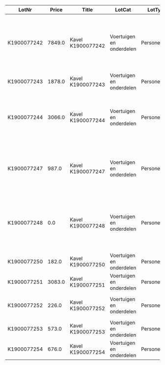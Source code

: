 LotNr|Price|Title|LotCat|LotType|ItemBrand|ItemType|Mfdate|Mfyear|APKdate|benzine|diesel|lpg|hybrid|electric|automatic|cabriolet|OdoKM|OdoMLS|OpH|NAP|Reg|ForeignReg|import|jfc|maybe_reg|no_cvo|no_igk|no_inireg|no_key|no_nlreg193|no_nlreg194|no_odo|no_orireg|no_rdw|no_reg|no_regneeded|no_road|rdw150|rhd|taxi|BTW|disclaim1|disclaim2|disclaim3|disclaim4|Draw|SupInfo|Note|Raw_text|rdwinfo|rdw_api_gekentekende_voertuigen_voertuigklasse|rdw_wacht_op_keuren|rdw_aantal_cilinders|rdw_wam_verzekerd|rdw_api_gekentekende_voertuigen_assen|rdw_TimeStamp_x|rdw_toegestane_maximum_massa_voertuig|rdw_europese_voertuigcategorie_toevoeging|rdw_geluidsniveau_rijdend|rdw_afstand_hart_koppeling_tot_achterzijde_voertuig|rdw_volgnummer_wijziging_eu_typegoedkeuring|rdw_api_gekentekende_voertuigen_carrosserie_specifiek|rdw_cilinderinhoud|rdw_openstaande_terugroepactie_indicator|rdw_datum_tenaamstelling|rdw_api_gekentekende_voertuigen_brandstof|rdw_maximale_constructiesnelheid_brom_snorfiets|rdw_brandstof_omschrijving|rdw_plaats_chassisnummer|rdw_europese_voertuigcategorie|rdw_typegoedkeuringsnummer|rdw_nettomaximumvermogen|rdw_vermogen_massarijklaar|rdw_export_indicator|rdw_variant|rdw_massa_ledig_voertuig|rdw_api_gekentekende_voertuigen_carrosserie|rdw_voertuigsoort|rdw_wielbasis|rdw_type|rdw_kenteken|rdw_aantal_wielen|rdw_lengte|rdw_breedte|rdw_brandstof_volgnummer|rdw_eerste_kleur|rdw_afstand_voorzijde_voertuig_tot_hart_koppeling|rdw_aantal_zitplaatsen|rdw_aantal_rolstoelplaatsen|rdw_maximum_massa_samenstelling|rdw_handelsbenaming|rdw_europese_uitvoeringcategorie_toevoeging|rdw_merk|rdw_tweede_kleur|rdw_aantal_deuren|rdw_taxi_indicator|rdw_massa_rijklaar|rdw_toerental_geluidsniveau|rdw_geluidsniveau_stationair|rdw_datum_eerste_afgifte_nederland|rdw_uitvoering|rdw_technische_max_massa_voertuig|rdw_vermogen_brom_snorfiets|rdw_datum_eerste_toelating|rdw_inrichting|rdw_bruto_bpm|rdw_as_nummer|rdw_aantal_assen|rdw_milieuklasse_eg_goedkeuring_licht|rdw_catalogusprijs|rdw_type_carrosserie_europese_omschrijving|rdw_carrosserietype|rdw_carrosserie_volgnummer|rdw_vervaldatum_apk|rdw_plaatscode_as|rdw_maximum_massa_trekken_ongeremd|rdw_maximum_trekken_massa_geremd|rdw_brandstofverbruik_buiten|rdw_brandstofverbruik_stad|rdw_brandstofverbruik_gecombineerd|rdw_uitstoot_deeltjes_licht|rdw_maximum_ondersteunende_snelheid|rdw_wettelijk_toegestane_maximum_aslast|rdw_zuinigheidslabel|rdw_emissiecode_omschrijving|rdw_co2_uitstoot_gecombineerd|rdw_spoorbreedte|rdw_roetuitstoot|rdw_retrofit_roetfilter|rdw_technisch_toegestane_maximum_aslast|rdw_vervaldatum_tachograaf|rdw_laadvermogen|rdw_hefas|rdw_carrosserie_voertuig_nummer_code_volgnummer|rdw_carrosseriecode|rdw_carrosserie_voertuig_nummer_europese_omschrijving|rdw_type_gasinstallatie|rdw_aanhangwagen_middenas_geremd|rdw_aanhangwagen_autonoom_geremd|rdw_aangedreven_as|rdw_oplegger_geremd|rdw_weggedrag_code|rdw_eu_type_goedkeuringssleutel|rdw_eeg_uitvoeringscode|rdw_eeg_variantcode|rdw_uitvoering_wijzigingsnummer|rdw_api_as_gegevens_eeg_uitvoering|rdw_api_basisgegevens_eeg_uitvoering|rdw_api_carrosserie_uitvoering|rdw_api_carrosserie_uitvoering_klasse|rdw_api_carrosserie_uitvoering_nummerieke_code|rdw_api_handelsbenaming_uitvoering|rdw_api_merk_uitvoering_toegestaan|rdw_api_motor_uitvoering|rdw_api_motor_uitvoering_brandstof|rdw_api_plaatsaanduiding_uitvoering|rdw_api_subcategorie_uitvoering|rdw_api_uitvoeringverbruik_per_uitgave|rdw_api_versnellingsbak_uitvoering|rdw_eeg_basis_goedkeuringsnummer|rdw_eeg_ece_voertuig_categorie_bij_type|rdw_eeg_typegoedkeuringsdatum|rdw_eeg_uitbreiding_goedkeuringsnummer|rdw_eeg_voertuig_cat_toevoeging|rdw_eu_type_goedkeuringssleutel_y|rdw_europese_typegoedkeuring_einddatum|rdw_europese_typegoedkeuring_status|rdw_europese_typegoedkeuring_status_datum|rdw_europese_typegoedkeurings_registratie_datum|rdw_fabrikant|rdw_landcode_eeg_typegoedkeuring|rdw_richtlijn_nr_laatste_wijziging|rdw_type_fabrikant|rdw_as_gegevens_aangedreven_as_1|rdw_as_gegevens_aangedreven_as_2|rdw_as_gegevens_afstand_volgende_as_bovengrens_1|rdw_as_gegevens_afstand_volgende_as_bovengrens_2|rdw_as_gegevens_afstand_volgende_as_ondergrens_1|rdw_as_gegevens_afstand_volgende_as_ondergrens_2|rdw_as_gegevens_spoorbreedte_bovengrens_1|rdw_as_gegevens_spoorbreedte_bovengrens_2|rdw_as_gegevens_spoorbreedte_ondergrens_1|rdw_as_gegevens_spoorbreedte_ondergrens_2|rdw_as_gegevens_techn_max_last_as_bovengrens_1|rdw_as_gegevens_techn_max_last_as_bovengrens_2|rdw_as_gegevens_techn_max_last_as_ondergrens_1|rdw_as_gegevens_techn_max_last_as_ondergrens_2|rdw_as_gegevens_dubbele_montage_1|rdw_as_gegevens_dubbele_montage_2|rdw_as_gegevens_gestuurde_as_indicator_1|rdw_as_gegevens_gestuurde_as_indicator_2|rdw_as_gegevens_hefas_1|rdw_as_gegevens_hefas_2|rdw_as_gegevens_plaats_as_code_1|rdw_as_gegevens_plaats_as_code_2|rdw_as_gegevens_rolstraal_bovengrens_1|rdw_as_gegevens_rolstraal_bovengrens_2|rdw_as_gegevens_rolstraal_ondergrens_1|rdw_as_gegevens_rolstraal_ondergrens_2|rdw_as_gegevens_snelheidssymbool_ondergrens_1|rdw_as_gegevens_snelheidssymbool_ondergrens_2|rdw_basisgegevens_aantal_wielen|rdw_basisgegevens_aantal_zitplaatsen_bovengrens|rdw_basisgegevens_aantal_zitplaatsen_ondergrens|rdw_basisgegevens_begindatum_restant_voorraad|rdw_basisgegevens_begindatum_uitvoering|rdw_basisgegevens_compleet_voertuig_indicator|rdw_basisgegevens_eindatum_restant_voorraad|rdw_basisgegevens_massa_bedrijfsklaar_toestand_bovengrens|rdw_basisgegevens_massa_bedrijfsklaar_toestand_ondergrens|rdw_basisgegevens_massa_leeg_voertuig_bovengrens|rdw_basisgegevens_massa_leeg_voertuig_ondergrens|rdw_basisgegevens_max_constructie_snelheid_bovengrens|rdw_basisgegevens_max_constructie_snelheid_ondergrens|rdw_basisgegevens_max_massa_vrtg_techn_bovengrens|rdw_basisgegevens_max_massa_vrtg_techn_ondergrens|rdw_basisgegevens_status_voertiug_kentekening|rdw_basisgegevens_uitvoering_registratie_datum|rdw_basisgegevens_wielbais_bovengrens|rdw_basisgegevens_wielbasis_ondergrens|rdw_basisgegevens_inhoud_brandstoftank|rdw_basisgegevens_max_massa_ongeremd_bovengrens|rdw_basisgegevens_max_massa_ongeremd_ondergrens|rdw_basisgegevens_links_rechts_rijdend|rdw_basisgegevens_einddatum_uitvoering|rdw_basisgegevens__24ghz_kortbereik_radar|rdw_basisgegevens_aantal_aangedreven_assen|rdw_basisgegevens_aantal_deuren_bovengrens|rdw_basisgegevens_aantal_deuren_ondergrens|rdw_basisgegevens_breedte_voertuig_uitvoering_bovengrens|rdw_basisgegevens_breedte_voertuig_uitvoering_ondergrens|rdw_basisgegevens_hoogte_voertuig_uitvoering_bovengrens|rdw_basisgegevens_hoogte_voertuig_uitvoering_ondergrens|rdw_basisgegevens_inrichtingscode|rdw_basisgegevens_lengte_voertuig_uitvoering_bovengrens|rdw_basisgegevens_lengte_voertuig_uitvoering_ondergrens|rdw_basisgegevens_max_massa_geremd_bovengrens|rdw_basisgegevens_max_massa_geremd_ondergrens|rdw_basisgegevens_max_massa_samenstel_bovengrens|rdw_basisgegevens_max_massa_samenstel_ondergrens|rdw_basisgegevens_techn_max_massa_middenas_bovengrens|rdw_basisgegevens_techn_max_massa_middenas_ondergrens|rdw_basisgegevens_techn_max_massa_samenst_bovengrens|rdw_basisgegevens_techn_max_massa_samenst_ondergrens|rdw_basisgegevens_eeg_uitvoering_cat_toevoeging|rdw_basisgegevens_kant_van_het_stuur|rdw_basisgegevens_eur_codering_carrosserietype|rdw_basisgegevens_techn_max_last_koppelpunt_bovengrens|rdw_basisgegevens_handelsbenaming|rdw_carrosserie_uitvoering_type_carrosserie_europees_1|rdw_handelsbenaming_uitvoering_handelsbenaming_fabrikant_1|rdw_handelsbenaming_uitvoering_registratiedatum_handelsbenaming_1|rdw_handelsbenaming_uitvoering_handelsbenaming_fabrikant_2|rdw_handelsbenaming_uitvoering_registratiedatum_handelsbenaming_2|rdw_handelsbenaming_uitvoering_handelsbenaming_fabrikant_3|rdw_handelsbenaming_uitvoering_handelsbenaming_fabrikant_4|rdw_handelsbenaming_uitvoering_handelsbenaming_fabrikant_5|rdw_handelsbenaming_uitvoering_handelsbenaming_fabrikant_6|rdw_handelsbenaming_uitvoering_handelsbenaming_fabrikant_7|rdw_handelsbenaming_uitvoering_handelsbenaming_fabrikant_8|rdw_handelsbenaming_uitvoering_handelsbenaming_fabrikant_9|rdw_handelsbenaming_uitvoering_handelsbenaming_fabrikant_10|rdw_handelsbenaming_uitvoering_handelsbenaming_fabrikant_11|rdw_handelsbenaming_uitvoering_handelsbenaming_fabrikant_12|rdw_handelsbenaming_uitvoering_registratiedatum_handelsbenaming_3|rdw_handelsbenaming_uitvoering_registratiedatum_handelsbenaming_4|rdw_handelsbenaming_uitvoering_registratiedatum_handelsbenaming_5|rdw_handelsbenaming_uitvoering_registratiedatum_handelsbenaming_6|rdw_handelsbenaming_uitvoering_registratiedatum_handelsbenaming_7|rdw_handelsbenaming_uitvoering_registratiedatum_handelsbenaming_8|rdw_handelsbenaming_uitvoering_registratiedatum_handelsbenaming_9|rdw_handelsbenaming_uitvoering_registratiedatum_handelsbenaming_10|rdw_handelsbenaming_uitvoering_registratiedatum_handelsbenaming_11|rdw_handelsbenaming_uitvoering_registratiedatum_handelsbenaming_12|rdw_merk_registratie_datum|rdw_merkcode|rdw_motor_uitvoering_aantal_cilinders_1|rdw_motor_uitvoering_brandstofcode_1|rdw_motor_uitvoering_cilinderinhoud_cm3_1|rdw_motor_uitvoering_geluidsniveau_bovengrens_1|rdw_motor_uitvoering_geluidsniveau_ondergrens_1|rdw_motor_uitvoering_motor_registratiedatum_1|rdw_motor_uitvoering_motorcode_1|rdw_motor_uitvoering_stationair_toerental_bovengr_1|rdw_motor_uitvoering_stationair_toerental_ondergr_1|rdw_motor_uitvoering_toerental_geluidsniveau_bovengrens_1|rdw_motor_uitvoering_toerental_geluidsniveau_ondergrens_1|rdw_motor_uitvoering_vermogen_bovengrens_1|rdw_motor_uitvoering_vermogen_ondergrens_1|rdw_motor_uitvoering_enkel_electrische_indicator_1|rdw_motor_uitvoering_cng_systeem_1|rdw_motor_uitvoering_hybride_elektrisch_voertuig_1|rdw_motor_uitvoering_katalysator_indicator_1|rdw_motor_uitvoering_lpg_systeem_1|rdw_motor_uitvoering_voertuigbrandstof_type_1|rdw_motor_uitvoering_werkingsbeginsel_verbrandingsmotor_1|rdw_motor_uitvoering_brandstofverbruik_buitenweg_1|rdw_motor_uitvoering_brandstofverbruik_combin_rit_1|rdw_motor_uitvoering_brandstofverbruik_stadsrit_1|rdw_motor_uitvoering_emissie_co2_buitenweg_1|rdw_motor_uitvoering_emissie_co2_combinatierit_1|rdw_motor_uitvoering_emissie_co2_stadsrit_1|rdw_motor_uitvoering_emissie_hc_en_nox_1|rdw_motor_uitvoering_emissie_koolmonoxide_1|rdw_motor_uitvoering_emissie_stikstofoxide_1|rdw_motor_uitvoering_emissie_vaste_stofdeeltjes_1|rdw_motor_uitvoering_emissiecode_1|rdw_motor_uitvoering_geluidsniveau_rijdend_1|rdw_motor_uitvoering_lucht_injectie_indicator_1|rdw_motor_uitvoering_roet_uitstoot_1|rdw_motor_uitvoering_soort_inspuiting_motor_1|rdw_motor_uitvoering_uitlaatgas_circulatie_indicator_1|rdw_motor_uitvoering_electromotor_af_fabriek_indicator_1|rdw_motor_uitvoering_emissie_co_bij_koude_start_1|rdw_motor_uitvoering_emissie_hc_bij_koude_start_1|rdw_motor_uitvoering_extern_oplaadbaar_1|rdw_motor_uitvoering_emissie_koolwaterstof_1|rdw_motor_uitvoering_brandstof_geluidsniveau_bovengrens_1_1|rdw_motor_uitvoering_brandstof_geluidsniveau_ondergrens_1_1|rdw_motor_uitvoering_brandstof_netto_max_vermogen_bovengrens_1_1|rdw_motor_uitvoering_brandstof_netto_max_vermogen_ondergrens_1_1|rdw_motor_uitvoering_brandstof_station_toerental_bovengrens_acc_1_1|rdw_motor_uitvoering_brandstof_station_toerental_ondergrens_acc_1_1|rdw_motor_uitvoering_brandstof_toerental_max_vermogen_bovengrens_1_1|rdw_motor_uitvoering_brandstof_toerental_max_vermogen_ondergrens_1_1|rdw_motor_uitvoering_brandstof_vermogen_bovengrens_1_1|rdw_motor_uitvoering_brandstof_vermogen_ondergrens_1_1|rdw_motor_uitvoering_brandstof_actieradius_brandstof_extern_oplaadbaar_1_1|rdw_motor_uitvoering_brandstof_elektrisch_verbruik_combinatie_1_1|rdw_motor_uitvoering_brandstof_brandstofverbruik_buitenweg_1_1|rdw_motor_uitvoering_brandstof_brandstofverbruik_combin_rit_1_1|rdw_motor_uitvoering_brandstof_brandstofverbruik_stadsrit_1_1|rdw_motor_uitvoering_brandstof_emissie_co2_buitenweg_1_1|rdw_motor_uitvoering_brandstof_emissie_co2_combinatierit_1_1|rdw_motor_uitvoering_brandstof_emissie_co2_stadsrit_1_1|rdw_motor_uitvoering_brandstof_emissie_co_bij_koude_start_1_1|rdw_motor_uitvoering_brandstof_emissie_hc_bij_koude_start_1_1|rdw_motor_uitvoering_brandstof_emissie_koolmonoxide_type_1_1_1|rdw_motor_uitvoering_brandstof_emissie_koolwaterstof_type_1_1_1|rdw_motor_uitvoering_brandstof_emissie_stikstofoxide_type_1_1_1|rdw_motor_uitvoering_brandstof_emissie_vaste_stofdeeltjes_1_1|rdw_motor_uitvoering_brandstof_emissiecode_1_1|rdw_motor_uitvoering_brandstof_geluidsniveau_rijdend_1_1|rdw_motor_uitvoering_brandstof_maximale_biobrandstof_percentage_1_1|rdw_motor_uitvoering_brandstof_emissie_aant_deeltjes_t1_test_1_1|rdw_motor_uitvoering_brandstof_emissie_hc_en_nox_type1_1_1|rdw_motor_uitvoering_brandstof_roet_uitstoot_acc_1_1|rdw_plaatsaanduiding_uitvoering_plaatsaanduiding_registratie_datum_1|rdw_plaatsaanduiding_uitvoering_plaatscode_voeruig_identificatie_1|rdw_plaatsaanduiding_uitvoering_plaatsaanduiding_registratie_datum_2|rdw_plaatsaanduiding_uitvoering_plaatscode_voeruig_identificatie_2|rdw_plaatsaanduiding_uitvoering_plaatsaanduiding_registratie_datum_3|rdw_plaatsaanduiding_uitvoering_plaatscode_voeruig_identificatie_3|rdw_uitvoeringverbruik_per_uitgave_verbruikcategorie_uitvoering_11|rdw_uitvoeringverbruik_per_uitgave_verbruikcategorie_uitvoering_12|rdw_uitvoeringverbruik_per_uitgave_verbruikcategorie_uitvoering_13|rdw_uitvoeringverbruik_per_uitgave_verbruikcategorie_uitvoering_14|rdw_uitvoeringverbruik_per_uitgave_verbruikcategorie_uitvoering_15|rdw_uitvoeringverbruik_per_uitgave_verbruikcategorie_uitvoering_16|rdw_uitvoeringverbruik_per_uitgave_verbruikcategorie_uitvoering_17|rdw_uitvoeringverbruik_per_uitgave_verbruikcategorie_uitvoering_18|rdw_uitvoeringverbruik_per_uitgave_verbruikcategorie_uitvoering_8|rdw_uitvoeringverbruik_per_uitgave_verbruikcategorie_uitvoering_9|rdw_uitvoeringverbruik_per_uitgave_verbruikcategorie_uitvoering_10|rdw_uitvoeringverbruik_per_uitgave_verbruikcategorie_uitvoering_7|rdw_uitvoeringverbruik_per_uitgave_verbruikcategorie_uitvoering_19|rdw_uitvoeringverbruik_per_uitgave_verbruikcategorie_uitvoering_1|rdw_uitvoeringverbruik_per_uitgave_verbruikcategorie_uitvoering_2|rdw_uitvoeringverbruik_per_uitgave_verbruikcategorie_uitvoering_3|rdw_uitvoeringverbruik_per_uitgave_verbruikcategorie_uitvoering_4|rdw_uitvoeringverbruik_per_uitgave_verbruikcategorie_uitvoering_5|rdw_uitvoeringverbruik_per_uitgave_verbruikcategorie_uitvoering_6|rdw_versnellingsbak_uitvoering_aantal_versnellingen_bovengrens_1|rdw_versnellingsbak_uitvoering_aantal_versnellingen_ondergrens_1|rdw_versnellingsbak_uitvoering_type_versnellingsbak_1|rdw_versnellingsbak_uitvoering_aantal_versnellingen_bovengrens_2|rdw_versnellingsbak_uitvoering_aantal_versnellingen_ondergrens_2|rdw_versnellingsbak_uitvoering_type_versnellingsbak_2|rdw_TimeStamp_y|Images|rdw_uitstoot_deeltjes_zwaar|rdw_as_gegevens_gelijkwaardig_aan_luchtvering_1|rdw_as_gegevens_gelijkwaardig_aan_luchtvering_2|rdw_basisgegevens_techn_max_massa_autonoom_bovengrens|rdw_handelsbenaming_uitvoering_handelsbenaming_fabrikant_13|rdw_handelsbenaming_uitvoering_handelsbenaming_fabrikant_14|rdw_handelsbenaming_uitvoering_handelsbenaming_fabrikant_15|rdw_handelsbenaming_uitvoering_handelsbenaming_fabrikant_16|rdw_handelsbenaming_uitvoering_registratiedatum_handelsbenaming_13|rdw_handelsbenaming_uitvoering_registratiedatum_handelsbenaming_14|rdw_handelsbenaming_uitvoering_registratiedatum_handelsbenaming_15|rdw_handelsbenaming_uitvoering_registratiedatum_handelsbenaming_16|rdw_handelsbenaming_uitvoering_handelsbenaming_fabrikant_17|rdw_handelsbenaming_uitvoering_handelsbenaming_fabrikant_18|rdw_handelsbenaming_uitvoering_handelsbenaming_fabrikant_19|rdw_handelsbenaming_uitvoering_handelsbenaming_fabrikant_20|rdw_handelsbenaming_uitvoering_handelsbenaming_fabrikant_21|rdw_handelsbenaming_uitvoering_handelsbenaming_fabrikant_22|rdw_handelsbenaming_uitvoering_handelsbenaming_fabrikant_23|rdw_handelsbenaming_uitvoering_handelsbenaming_fabrikant_24|rdw_handelsbenaming_uitvoering_handelsbenaming_fabrikant_25|rdw_handelsbenaming_uitvoering_handelsbenaming_fabrikant_26|rdw_handelsbenaming_uitvoering_handelsbenaming_fabrikant_27|rdw_handelsbenaming_uitvoering_handelsbenaming_fabrikant_28|rdw_handelsbenaming_uitvoering_handelsbenaming_fabrikant_29|rdw_handelsbenaming_uitvoering_handelsbenaming_fabrikant_30|rdw_handelsbenaming_uitvoering_handelsbenaming_fabrikant_31|rdw_handelsbenaming_uitvoering_handelsbenaming_fabrikant_32|rdw_handelsbenaming_uitvoering_registratiedatum_handelsbenaming_17|rdw_handelsbenaming_uitvoering_registratiedatum_handelsbenaming_18|rdw_handelsbenaming_uitvoering_registratiedatum_handelsbenaming_19|rdw_handelsbenaming_uitvoering_registratiedatum_handelsbenaming_20|rdw_handelsbenaming_uitvoering_registratiedatum_handelsbenaming_21|rdw_handelsbenaming_uitvoering_registratiedatum_handelsbenaming_22|rdw_handelsbenaming_uitvoering_registratiedatum_handelsbenaming_23|rdw_handelsbenaming_uitvoering_registratiedatum_handelsbenaming_24|rdw_handelsbenaming_uitvoering_registratiedatum_handelsbenaming_25|rdw_handelsbenaming_uitvoering_registratiedatum_handelsbenaming_26|rdw_handelsbenaming_uitvoering_registratiedatum_handelsbenaming_27|rdw_handelsbenaming_uitvoering_registratiedatum_handelsbenaming_28|rdw_handelsbenaming_uitvoering_registratiedatum_handelsbenaming_29|rdw_handelsbenaming_uitvoering_registratiedatum_handelsbenaming_30|rdw_handelsbenaming_uitvoering_registratiedatum_handelsbenaming_31|rdw_handelsbenaming_uitvoering_registratiedatum_handelsbenaming_32|rdw_motor_uitvoering_aantal_cilinders_2|rdw_motor_uitvoering_cilinderinhoud_cm3_2|rdw_motor_uitvoering_hybride_elektrisch_voertuig_2|rdw_motor_uitvoering_katalysator_indicator_2|rdw_motor_uitvoering_motor_registratiedatum_2|rdw_motor_uitvoering_motorcode_2|rdw_motor_uitvoering_voertuigbrandstof_type_2|rdw_motor_uitvoering_werkingsbeginsel_verbrandingsmotor_2|rdw_motor_uitvoering_cng_systeem_2|rdw_motor_uitvoering_lpg_systeem_2|rdw_motor_uitvoering_brandstof_brandstofverbruik_buitenweg_2_1|rdw_motor_uitvoering_brandstof_brandstofverbruik_combin_rit_2_1|rdw_motor_uitvoering_brandstof_brandstofverbruik_stadsrit_2_1|rdw_motor_uitvoering_brandstof_emissie_co2_buitenweg_2_1|rdw_motor_uitvoering_brandstof_emissie_co2_combinatierit_2_1|rdw_motor_uitvoering_brandstof_emissie_co2_stadsrit_2_1|rdw_motor_uitvoering_brandstof_emissie_co_bij_koude_start_2_1|rdw_motor_uitvoering_brandstof_emissie_hc_bij_koude_start_2_1|rdw_motor_uitvoering_brandstof_emissie_koolmonoxide_type_1_2_1|rdw_motor_uitvoering_brandstof_emissie_koolwaterstof_type_1_2_1|rdw_motor_uitvoering_brandstof_emissie_stikstofoxide_type_1_2_1|rdw_motor_uitvoering_brandstof_emissie_vaste_stofdeeltjes_2_1|rdw_motor_uitvoering_brandstof_emissiecode_2_1|rdw_motor_uitvoering_brandstof_geluidsniveau_bovengrens_2_1|rdw_motor_uitvoering_brandstof_geluidsniveau_ondergrens_2_1|rdw_motor_uitvoering_brandstof_geluidsniveau_rijdend_2_1|rdw_motor_uitvoering_brandstof_netto_max_vermogen_bovengrens_2_1|rdw_motor_uitvoering_brandstof_netto_max_vermogen_ondergrens_2_1|rdw_motor_uitvoering_brandstof_toerental_max_vermogen_bovengrens_2_1|rdw_motor_uitvoering_brandstof_toerental_max_vermogen_ondergrens_2_1|rdw_motor_uitvoering_brandstof_maximale_biobrandstof_percentage_2_1|rdw_as_gegevens_luchtvering_1|rdw_as_gegevens_luchtvering_2|rdw_as_gegevens_techn_max_last_asstel_bovengr_1|rdw_as_gegevens_techn_max_last_asstel_bovengr_2|rdw_handelsbenaming_uitvoering_handelsbenaming_fabrikant_33|rdw_handelsbenaming_uitvoering_handelsbenaming_fabrikant_34|rdw_handelsbenaming_uitvoering_handelsbenaming_fabrikant_35|rdw_handelsbenaming_uitvoering_handelsbenaming_fabrikant_36|rdw_handelsbenaming_uitvoering_handelsbenaming_fabrikant_37|rdw_handelsbenaming_uitvoering_handelsbenaming_fabrikant_38|rdw_handelsbenaming_uitvoering_handelsbenaming_fabrikant_39|rdw_handelsbenaming_uitvoering_handelsbenaming_fabrikant_40|rdw_handelsbenaming_uitvoering_handelsbenaming_fabrikant_41|rdw_handelsbenaming_uitvoering_handelsbenaming_fabrikant_42|rdw_handelsbenaming_uitvoering_handelsbenaming_fabrikant_43|rdw_handelsbenaming_uitvoering_handelsbenaming_fabrikant_44|rdw_handelsbenaming_uitvoering_handelsbenaming_fabrikant_45|rdw_handelsbenaming_uitvoering_handelsbenaming_fabrikant_46|rdw_handelsbenaming_uitvoering_handelsbenaming_fabrikant_47|rdw_handelsbenaming_uitvoering_handelsbenaming_fabrikant_48|rdw_handelsbenaming_uitvoering_handelsbenaming_fabrikant_49|rdw_handelsbenaming_uitvoering_handelsbenaming_fabrikant_50|rdw_handelsbenaming_uitvoering_handelsbenaming_fabrikant_51|rdw_handelsbenaming_uitvoering_handelsbenaming_fabrikant_52|rdw_handelsbenaming_uitvoering_handelsbenaming_fabrikant_53|rdw_handelsbenaming_uitvoering_handelsbenaming_fabrikant_54|rdw_handelsbenaming_uitvoering_handelsbenaming_fabrikant_55|rdw_handelsbenaming_uitvoering_handelsbenaming_fabrikant_56|rdw_handelsbenaming_uitvoering_handelsbenaming_fabrikant_57|rdw_handelsbenaming_uitvoering_handelsbenaming_fabrikant_58|rdw_handelsbenaming_uitvoering_registratiedatum_handelsbenaming_33|rdw_handelsbenaming_uitvoering_registratiedatum_handelsbenaming_34|rdw_handelsbenaming_uitvoering_registratiedatum_handelsbenaming_35|rdw_handelsbenaming_uitvoering_registratiedatum_handelsbenaming_36|rdw_handelsbenaming_uitvoering_registratiedatum_handelsbenaming_37|rdw_handelsbenaming_uitvoering_registratiedatum_handelsbenaming_38|rdw_handelsbenaming_uitvoering_registratiedatum_handelsbenaming_39|rdw_handelsbenaming_uitvoering_registratiedatum_handelsbenaming_40|rdw_handelsbenaming_uitvoering_registratiedatum_handelsbenaming_41|rdw_handelsbenaming_uitvoering_registratiedatum_handelsbenaming_42|rdw_handelsbenaming_uitvoering_registratiedatum_handelsbenaming_43|rdw_handelsbenaming_uitvoering_registratiedatum_handelsbenaming_44|rdw_handelsbenaming_uitvoering_registratiedatum_handelsbenaming_45|rdw_handelsbenaming_uitvoering_registratiedatum_handelsbenaming_46|rdw_handelsbenaming_uitvoering_registratiedatum_handelsbenaming_47|rdw_handelsbenaming_uitvoering_registratiedatum_handelsbenaming_48|rdw_handelsbenaming_uitvoering_registratiedatum_handelsbenaming_49|rdw_handelsbenaming_uitvoering_registratiedatum_handelsbenaming_50|rdw_handelsbenaming_uitvoering_registratiedatum_handelsbenaming_51|rdw_handelsbenaming_uitvoering_registratiedatum_handelsbenaming_52|rdw_handelsbenaming_uitvoering_registratiedatum_handelsbenaming_53|rdw_handelsbenaming_uitvoering_registratiedatum_handelsbenaming_54|rdw_handelsbenaming_uitvoering_registratiedatum_handelsbenaming_55|rdw_handelsbenaming_uitvoering_registratiedatum_handelsbenaming_56|rdw_handelsbenaming_uitvoering_registratiedatum_handelsbenaming_57|rdw_handelsbenaming_uitvoering_registratiedatum_handelsbenaming_58|rdw_handelsbenaming_uitvoering_handelsbenaming_fabrikant_59|rdw_handelsbenaming_uitvoering_handelsbenaming_fabrikant_60|rdw_handelsbenaming_uitvoering_handelsbenaming_fabrikant_61|rdw_handelsbenaming_uitvoering_handelsbenaming_fabrikant_62|rdw_handelsbenaming_uitvoering_handelsbenaming_fabrikant_63|rdw_handelsbenaming_uitvoering_registratiedatum_handelsbenaming_59|rdw_handelsbenaming_uitvoering_registratiedatum_handelsbenaming_60|rdw_handelsbenaming_uitvoering_registratiedatum_handelsbenaming_61|rdw_handelsbenaming_uitvoering_registratiedatum_handelsbenaming_62|rdw_handelsbenaming_uitvoering_registratiedatum_handelsbenaming_63|rdw_nominaal_continu_maximumvermogen|rdw_basisgegevens_max_massa_voertuig_bovengrens|rdw_basisgegevens_min_massa_voertuig|rdw_basisgegevens_zelfdragende_carrosserie|rdw_motor_uitvoering_max_vermogen_continu_bovengrens_1|rdw_motor_uitvoering_max_vermogen_continu_ondergrens_1|rdw_motor_uitvoering_brandstofcode_2|rdw_motor_uitvoering_brandstofverbruik_buitenweg_2|rdw_motor_uitvoering_brandstofverbruik_combin_rit_2|rdw_motor_uitvoering_brandstofverbruik_stadsrit_2|rdw_motor_uitvoering_emissie_co2_combinatierit_2|rdw_motor_uitvoering_emissie_hc_en_nox_2|rdw_motor_uitvoering_emissie_koolmonoxide_2|rdw_motor_uitvoering_emissiecode_2|rdw_motor_uitvoering_geluidsniveau_bovengrens_2|rdw_motor_uitvoering_geluidsniveau_ondergrens_2|rdw_motor_uitvoering_geluidsniveau_rijdend_2|rdw_motor_uitvoering_soort_inspuiting_motor_2|rdw_motor_uitvoering_toerental_geluidsniveau_bovengrens_2|rdw_motor_uitvoering_toerental_geluidsniveau_ondergrens_2|rdw_motor_uitvoering_vermogen_bovengrens_2|rdw_motor_uitvoering_vermogen_ondergrens_2|rdw_motor_uitvoering_brandstof_max_vermogen_continu_bovengrens_1_1|rdw_motor_uitvoering_brandstof_max_vermogen_continu_ondergrens_1_1|rdw_motor_uitvoering_brandstof_brandstofverbruik_buitenweg_1_2|rdw_motor_uitvoering_brandstof_brandstofverbruik_combin_rit_1_2|rdw_motor_uitvoering_brandstof_brandstofverbruik_stadsrit_1_2|rdw_motor_uitvoering_brandstof_emissie_co2_buitenweg_1_2|rdw_motor_uitvoering_brandstof_emissie_co2_combinatierit_1_2|rdw_motor_uitvoering_brandstof_emissie_co2_stadsrit_1_2|rdw_motor_uitvoering_brandstof_emissie_co_bij_koude_start_1_2|rdw_motor_uitvoering_brandstof_emissie_hc_bij_koude_start_1_2|rdw_motor_uitvoering_brandstof_emissie_koolmonoxide_type_1_1_2|rdw_motor_uitvoering_brandstof_emissie_koolwaterstof_type_1_1_2|rdw_motor_uitvoering_brandstof_emissie_stikstofoxide_type_1_1_2|rdw_motor_uitvoering_brandstof_emissiecode_1_2|rdw_motor_uitvoering_brandstof_geluidsniveau_bovengrens_1_2|rdw_motor_uitvoering_brandstof_geluidsniveau_ondergrens_1_2|rdw_motor_uitvoering_brandstof_geluidsniveau_rijdend_1_2|rdw_motor_uitvoering_brandstof_netto_max_vermogen_bovengrens_1_2|rdw_motor_uitvoering_brandstof_netto_max_vermogen_ondergrens_1_2|rdw_motor_uitvoering_brandstof_toerental_max_vermogen_bovengrens_1_2|rdw_motor_uitvoering_brandstof_toerental_max_vermogen_ondergrens_1_2|rdw_motor_uitvoering_brandstof_emissie_hc_en_nox_type1_2_1|rdw_motor_uitvoering_brandstof_roet_uitstoot_acc_2_1|rdw_motor_uitvoering_brandstof_station_toerental_bovengrens_acc_2_1|rdw_motor_uitvoering_brandstof_station_toerental_ondergrens_acc_2_1|rdw_motor_uitvoering_brandstof_vermogen_bovengrens_2_1|rdw_motor_uitvoering_brandstof_vermogen_ondergrens_2_1|rdw_basisgegevens_tweede_brandstofcode_voertuig|rdw_motor_uitvoering_brandstof_actieradius_brandstof_1_1|rdw_motor_uitvoering_brandstof_actieradius_brandstof_extern_oplaadbaar_1_2|rdw_motor_uitvoering_brandstof_elektrisch_verbruik_combinatie_1_2|rdw_motor_uitvoering_brandstof_vermogen_bovengrens_1_2|rdw_motor_uitvoering_brandstof_vermogen_ondergrens_1_2|rdw_motor_uitvoering_brandstof_emissie_aant_deeltjes_t1_test_2_1|rdw_basisgegevens_max_massa_voertuig_ondergrens|rdw_motor_uitvoering_roet_uitstoot_2|rdw_motor_uitvoering_stationair_toerental_bovengr_2|rdw_motor_uitvoering_stationair_toerental_ondergr_2|rdw_motor_uitvoering_brandstof_actieradius_brandstof_extern_oplaadbaar_2_1|rdw_motor_uitvoering_brandstof_elektrisch_verbruik_combinatie_2_1|rdw_plaatsaanduiding_uitvoering_plaatsaanduiding_registratie_datum_4|rdw_plaatsaanduiding_uitvoering_plaatscode_voeruig_identificatie_4|N_images|Source|early_reg|locked|wo_frame|used_parts|rdw_motor_uitvoering_extern_oplaadbaar_2|rdw_motor_uitvoering_brandstof_max_vermogen_continu_bovengrens_1_2|rdw_motor_uitvoering_brandstof_max_vermogen_continu_ondergrens_1_2|rdw_subcategorie_uitvoering_subcateg_uitvoering_europees|rdw_subcategorie_uitvoering_subcategorie_uitvoering_volgnr|disclaim_cr6|import22_btw21|import27_btw21|rdw_co2_uitstoot_gewogen|rdw_basisgegevens_techn_max_massa_autonoom_ondergrens|rdw_motor_uitvoering_electromotor_af_fabriek_indicator_2|rdw_motor_uitvoering_aantal_cilinders_3|rdw_motor_uitvoering_cilinderinhoud_cm3_3|rdw_motor_uitvoering_motor_registratiedatum_3|rdw_motor_uitvoering_motorcode_3|rdw_motor_uitvoering_werkingsbeginsel_verbrandingsmotor_3|rdw_motor_uitvoering_brandstof_emissiecode_2_2|rdw_motor_uitvoering_brandstof_max_vermogen_continu_bovengrens_2_2|rdw_motor_uitvoering_brandstof_max_vermogen_continu_ondergrens_2_2|rdw_motor_uitvoering_brandstof_elektrisch_verbruik_gecomb_1_1|rdw_motor_uitvoering_brandstof_emissie_co2_gecombineerd_1_1|rdw_motor_uitvoering_brandstof_verbruik_gecombineerd_1_1|rdw_motor_uitvoering_brandstof_actieradius_brandstof_1_2|rdw_motor_uitvoering_brandstof_brandstofverbruik_buitenweg_3_1|rdw_motor_uitvoering_brandstof_brandstofverbruik_combin_rit_3_1|rdw_motor_uitvoering_brandstof_brandstofverbruik_stadsrit_3_1|rdw_motor_uitvoering_brandstof_emissie_co2_combinatierit_3_1|rdw_motor_uitvoering_brandstof_emissie_hc_en_nox_type1_3_1|rdw_motor_uitvoering_brandstof_emissie_koolmonoxide_type_1_3_1|rdw_motor_uitvoering_brandstof_geluidsniveau_bovengrens_3_1|rdw_motor_uitvoering_brandstof_geluidsniveau_ondergrens_3_1|rdw_motor_uitvoering_brandstof_geluidsniveau_rijdend_3_1|rdw_motor_uitvoering_brandstof_netto_max_vermogen_bovengrens_3_1|rdw_motor_uitvoering_brandstof_netto_max_vermogen_ondergrens_3_1|rdw_motor_uitvoering_brandstof_toerental_max_vermogen_bovengrens_3_1|rdw_motor_uitvoering_brandstof_toerental_max_vermogen_ondergrens_3_1|rdw_as_gegevens_afstand_volgende_as_bovengrens_3|rdw_as_gegevens_afstand_volgende_as_ondergrens_3|rdw_as_gegevens_dubbele_montage_3|rdw_as_gegevens_gestuurde_as_indicator_3|rdw_as_gegevens_hefas_3|rdw_as_gegevens_plaats_as_code_3|rdw_as_gegevens_snelheidssymbool_ondergrens_3|rdw_as_gegevens_spoorbreedte_bovengrens_3|rdw_as_gegevens_spoorbreedte_ondergrens_3|rdw_as_gegevens_techn_max_last_as_bovengrens_3|rdw_as_gegevens_techn_max_last_asstel_bovengr_3|rdw_basisgegevens_afst_hart_koppeling_as_bovengrens|rdw_basisgegevens_afst_hart_koppeling_as_ondergrens|rdw_carrosserie_uitvoering_nummerieke_code_carrosserie_uitvoering_numeriek_europees|rdw_carrosserie_uitvoering_nummerieke_code_carrosserie_uitvoering_numeriek_volgnummer|rdw_carrosserie_uitvoering_nummerieke_code_carrosserie_volgnummer|rdw_milieuklasse_eg_goedkeuring_zwaar|rdw_as_gegevens_aangedreven_as_3|rdw_as_gegevens_techn_max_last_as_ondergrens_3|rdw_handelsbenaming_uitvoering_handelsbenaming_fabrikant_64|rdw_handelsbenaming_uitvoering_handelsbenaming_fabrikant_65|rdw_handelsbenaming_uitvoering_handelsbenaming_fabrikant_66|rdw_handelsbenaming_uitvoering_handelsbenaming_fabrikant_67|rdw_handelsbenaming_uitvoering_handelsbenaming_fabrikant_68|rdw_handelsbenaming_uitvoering_handelsbenaming_fabrikant_69|rdw_handelsbenaming_uitvoering_handelsbenaming_fabrikant_70|rdw_handelsbenaming_uitvoering_handelsbenaming_fabrikant_71|rdw_handelsbenaming_uitvoering_handelsbenaming_fabrikant_72|rdw_handelsbenaming_uitvoering_handelsbenaming_fabrikant_73|rdw_handelsbenaming_uitvoering_handelsbenaming_fabrikant_74|rdw_handelsbenaming_uitvoering_registratiedatum_handelsbenaming_64|rdw_handelsbenaming_uitvoering_registratiedatum_handelsbenaming_65|rdw_handelsbenaming_uitvoering_registratiedatum_handelsbenaming_66|rdw_handelsbenaming_uitvoering_registratiedatum_handelsbenaming_67|rdw_handelsbenaming_uitvoering_registratiedatum_handelsbenaming_68|rdw_handelsbenaming_uitvoering_registratiedatum_handelsbenaming_69|rdw_handelsbenaming_uitvoering_registratiedatum_handelsbenaming_70|rdw_handelsbenaming_uitvoering_registratiedatum_handelsbenaming_71|rdw_handelsbenaming_uitvoering_registratiedatum_handelsbenaming_72|rdw_handelsbenaming_uitvoering_registratiedatum_handelsbenaming_73|rdw_handelsbenaming_uitvoering_registratiedatum_handelsbenaming_74|rdw_motor_uitvoering_brandstof_emissie_koolmonaxide_etc_test_1_1|rdw_motor_uitvoering_brandstof_emissie_koolmonoxide_esc_test_1_1|rdw_motor_uitvoering_brandstof_emissie_koolwaterstoffen_esc_test_1_1|rdw_motor_uitvoering_brandstof_emissie_koolwaterstoffen_etc_test_1_1|rdw_motor_uitvoering_brandstof_emissie_stikstofoxiden_esc_test_1_1|rdw_motor_uitvoering_brandstof_emissie_stikstofoxiden_etc_test_1_1|rdw_motor_uitvoering_brandstof_emissie_vaste_stofdeeltjes_esc_test_1_1|rdw_motor_uitvoering_brandstof_emissie_vaste_stofdeeltjes_etc_test_1_1|OdoKM_num|rdw_motor_uitvoering_enkel_electrische_indicator_2|rdw_handelsbenaming_uitvoering_handelsbenaming_fabrikant_75|rdw_handelsbenaming_uitvoering_handelsbenaming_fabrikant_76|rdw_handelsbenaming_uitvoering_registratiedatum_handelsbenaming_75|rdw_handelsbenaming_uitvoering_registratiedatum_handelsbenaming_76|disclaim12|rdw_basisgegevens_techn_max_massa_oplegger_bovengrens|rdw_motor_uitvoering_brandstofcode_3|rdw_motor_uitvoering_brandstofverbruik_buitenweg_3|rdw_motor_uitvoering_brandstofverbruik_combin_rit_3|rdw_motor_uitvoering_brandstofverbruik_stadsrit_3|rdw_motor_uitvoering_emissie_co2_combinatierit_3|rdw_motor_uitvoering_emissie_hc_en_nox_3|rdw_motor_uitvoering_emissie_koolmonoxide_3|rdw_motor_uitvoering_emissiecode_3|rdw_motor_uitvoering_geluidsniveau_bovengrens_3|rdw_motor_uitvoering_geluidsniveau_ondergrens_3|rdw_motor_uitvoering_geluidsniveau_rijdend_3|rdw_motor_uitvoering_soort_inspuiting_motor_3|rdw_motor_uitvoering_toerental_geluidsniveau_bovengrens_3|rdw_motor_uitvoering_toerental_geluidsniveau_ondergrens_3|rdw_motor_uitvoering_vermogen_bovengrens_3|rdw_motor_uitvoering_vermogen_ondergrens_3|rdw_motor_uitvoering_brandstof_emissiecode_3_1|rdw_motor_uitvoering_brandstof_vermogen_bovengrens_3_1|rdw_motor_uitvoering_brandstof_vermogen_ondergrens_3_1|rdw_motor_uitvoering_brandstof_rookwaarde_elr_test_1_1|rdw_basisgegevens_max_ondersteuning_snelheid_bovengrens|rdw_basisgegevens_max_ondersteuning_snelheid_ondergrens|rdw_handelsbenaming_uitvoering_handelsbenaming_fabrikant_77|rdw_handelsbenaming_uitvoering_handelsbenaming_fabrikant_78|rdw_handelsbenaming_uitvoering_handelsbenaming_fabrikant_79|rdw_handelsbenaming_uitvoering_handelsbenaming_fabrikant_80|rdw_handelsbenaming_uitvoering_registratiedatum_handelsbenaming_77|rdw_handelsbenaming_uitvoering_registratiedatum_handelsbenaming_78|rdw_handelsbenaming_uitvoering_registratiedatum_handelsbenaming_79|rdw_handelsbenaming_uitvoering_registratiedatum_handelsbenaming_80|rdw_as_gegevens_rolstraal_bovengrens_3|rdw_as_gegevens_rolstraal_ondergrens_3|crewcab|carwrap|no_vin|rdw_motor_uitvoering_brandstof_emissie_aant_deeltjes_t1_test_1_2|rdw_motor_uitvoering_brandstof_emissie_vaste_stofdeeltjes_1_2|rdw_motor_uitvoering_brandstof_maximale_biobrandstof_percentage_1_2|rdw_Reg|rdw_assen_aangedreven_as_1|rdw_assen_aangedreven_as_2|rdw_assen_aantal_assen_1|rdw_assen_aantal_assen_2|rdw_assen_hefas_1|rdw_assen_hefas_2|rdw_assen_plaatscode_as_1|rdw_assen_plaatscode_as_2|rdw_assen_spoorbreedte_1|rdw_assen_spoorbreedte_2|rdw_assen_technisch_toegestane_maximum_aslast_1|rdw_assen_technisch_toegestane_maximum_aslast_2|rdw_assen_weggedrag_code_1|rdw_assen_weggedrag_code_2|rdw_assen_wettelijk_toegestane_maximum_aslast_1|rdw_assen_wettelijk_toegestane_maximum_aslast_2|rdw_brandstof_brandstof_omschrijving_1|rdw_brandstof_brandstof_omschrijving_2|rdw_brandstof_brandstofverbruik_buiten_1|rdw_brandstof_brandstofverbruik_buiten_2|rdw_brandstof_brandstofverbruik_gecombineerd_1|rdw_brandstof_brandstofverbruik_gecombineerd_2|rdw_brandstof_brandstofverbruik_stad_1|rdw_brandstof_brandstofverbruik_stad_2|rdw_brandstof_co2_uitstoot_gecombineerd_1|rdw_brandstof_co2_uitstoot_gecombineerd_2|rdw_brandstof_emissiecode_omschrijving_1|rdw_brandstof_emissiecode_omschrijving_2|rdw_brandstof_geluidsniveau_rijdend_1|rdw_brandstof_geluidsniveau_rijdend_2|rdw_brandstof_geluidsniveau_stationair_1|rdw_brandstof_geluidsniveau_stationair_2|rdw_brandstof_milieuklasse_eg_goedkeuring_licht_1|rdw_brandstof_milieuklasse_eg_goedkeuring_licht_2|rdw_brandstof_nettomaximumvermogen_1|rdw_brandstof_nettomaximumvermogen_2|rdw_brandstof_nominaal_continu_maximumvermogen_1|rdw_brandstof_nominaal_continu_maximumvermogen_2|rdw_brandstof_roetuitstoot_1|rdw_brandstof_roetuitstoot_2|rdw_brandstof_toerental_geluidsniveau_1|rdw_brandstof_toerental_geluidsniveau_2|rdw_brandstof_uitstoot_deeltjes_licht_1|rdw_brandstof_uitstoot_deeltjes_licht_2|rdw_brandstof_uitstoot_deeltjes_zwaar_1|rdw_brandstof_uitstoot_deeltjes_zwaar_2|rdw_carrosserie_carrosserietype_1|rdw_carrosserie_type_carrosserie_europese_omschrijving_1|rdw_carrosserie_specifiek_carrosserie_voertuig_nummer_code_volgnummer_1|rdw_carrosserie_specifiek_carrosserie_voertuig_nummer_europese_omschrijving_1|rdw_carrosserie_specifiek_carrosseriecode_1|d_lic|btw21|rdw_brandstof_co2_uitstoot_gewogen_1|rdw_brandstof_co2_uitstoot_gewogen_2|legguard
-----|-----|-----|-----|-----|-----|-----|-----|-----|-----|-----|-----|-----|-----|-----|-----|-----|-----|-----|-----|-----|-----|-----|-----|-----|-----|-----|-----|-----|-----|-----|-----|-----|-----|-----|-----|-----|-----|-----|-----|-----|-----|-----|-----|-----|-----|-----|-----|-----|-----|-----|-----|-----|-----|-----|-----|-----|-----|-----|-----|-----|-----|-----|-----|-----|-----|-----|-----|-----|-----|-----|-----|-----|-----|-----|-----|-----|-----|-----|-----|-----|-----|-----|-----|-----|-----|-----|-----|-----|-----|-----|-----|-----|-----|-----|-----|-----|-----|-----|-----|-----|-----|-----|-----|-----|-----|-----|-----|-----|-----|-----|-----|-----|-----|-----|-----|-----|-----|-----|-----|-----|-----|-----|-----|-----|-----|-----|-----|-----|-----|-----|-----|-----|-----|-----|-----|-----|-----|-----|-----|-----|-----|-----|-----|-----|-----|-----|-----|-----|-----|-----|-----|-----|-----|-----|-----|-----|-----|-----|-----|-----|-----|-----|-----|-----|-----|-----|-----|-----|-----|-----|-----|-----|-----|-----|-----|-----|-----|-----|-----|-----|-----|-----|-----|-----|-----|-----|-----|-----|-----|-----|-----|-----|-----|-----|-----|-----|-----|-----|-----|-----|-----|-----|-----|-----|-----|-----|-----|-----|-----|-----|-----|-----|-----|-----|-----|-----|-----|-----|-----|-----|-----|-----|-----|-----|-----|-----|-----|-----|-----|-----|-----|-----|-----|-----|-----|-----|-----|-----|-----|-----|-----|-----|-----|-----|-----|-----|-----|-----|-----|-----|-----|-----|-----|-----|-----|-----|-----|-----|-----|-----|-----|-----|-----|-----|-----|-----|-----|-----|-----|-----|-----|-----|-----|-----|-----|-----|-----|-----|-----|-----|-----|-----|-----|-----|-----|-----|-----|-----|-----|-----|-----|-----|-----|-----|-----|-----|-----|-----|-----|-----|-----|-----|-----|-----|-----|-----|-----|-----|-----|-----|-----|-----|-----|-----|-----|-----|-----|-----|-----|-----|-----|-----|-----|-----|-----|-----|-----|-----|-----|-----|-----|-----|-----|-----|-----|-----|-----|-----|-----|-----|-----|-----|-----|-----|-----|-----|-----|-----|-----|-----|-----|-----|-----|-----|-----|-----|-----|-----|-----|-----|-----|-----|-----|-----|-----|-----|-----|-----|-----|-----|-----|-----|-----|-----|-----|-----|-----|-----|-----|-----|-----|-----|-----|-----|-----|-----|-----|-----|-----|-----|-----|-----|-----|-----|-----|-----|-----|-----|-----|-----|-----|-----|-----|-----|-----|-----|-----|-----|-----|-----|-----|-----|-----|-----|-----|-----|-----|-----|-----|-----|-----|-----|-----|-----|-----|-----|-----|-----|-----|-----|-----|-----|-----|-----|-----|-----|-----|-----|-----|-----|-----|-----|-----|-----|-----|-----|-----|-----|-----|-----|-----|-----|-----|-----|-----|-----|-----|-----|-----|-----|-----|-----|-----|-----|-----|-----|-----|-----|-----|-----|-----|-----|-----|-----|-----|-----|-----|-----|-----|-----|-----|-----|-----|-----|-----|-----|-----|-----|-----|-----|-----|-----|-----|-----|-----|-----|-----|-----|-----|-----|-----|-----|-----|-----|-----|-----|-----|-----|-----|-----|-----|-----|-----|-----|-----|-----|-----|-----|-----|-----|-----|-----|-----|-----|-----|-----|-----|-----|-----|-----|-----|-----|-----|-----|-----|-----|-----|-----|-----|-----|-----|-----|-----|-----|-----|-----|-----|-----|-----|-----|-----|-----|-----|-----|-----|-----|-----|-----|-----|-----|-----|-----|-----|-----|-----|-----|-----|-----|-----|-----|-----|-----|-----|-----|-----|-----|-----|-----|-----|-----|-----|-----|-----|-----|-----|-----|-----|-----|-----|-----|-----|-----|-----|-----|-----|-----|-----|-----|-----|-----|-----|-----|-----|-----|-----|-----|-----|-----|-----|-----|-----|-----|-----|-----|-----|-----|-----|-----|-----|-----|-----|-----|-----|-----|-----|-----|-----|-----|-----|-----|-----|-----|-----|-----|-----|-----|-----|-----|-----|-----|-----|-----|-----|-----|-----|-----|-----|-----|-----|-----|-----|-----|-----|-----|-----|-----|-----|-----|-----|-----|-----|-----|-----|-----|-----|-----|-----|-----|-----|-----|-----|-----|-----|-----|-----|-----|-----|-----|-----|-----|-----|-----|-----|-----|-----|-----|-----|-----|-----|-----|-----|-----|-----|-----|-----|-----|-----|-----|-----|-----|-----|-----|-----|-----|-----|-----|-----|-----|-----|-----|-----|-----|-----|-----|-----|-----|-----|-----|-----|-----|-----|-----|-----|-----|-----|-----|-----|-----|-----|-----|-----|-----|-----|-----|-----|-----|-----|-----|-----|-----|-----|-----|-----|-----|-----|-----|-----|-----|-----|-----|-----|-----|-----|-----|-----|-----|-----|-----|-----|-----|-----|-----|-----|-----|-----|-----|-----|-----|-----|-----|-----|-----|-----|-----|-----|-----|-----|-----|-----
K1900077242|7849.0|Kavel K1900077242|Voertuigen en onderdelen |Personenauto|AUDI|a3 sportback|13.11.2014||10.04.2020|False|True|False|False|False|False|False|140.930||||XG-807-L||False|False|False|False|False|False|False|0.0|False|False|False|False|False|False|False|False|False|False||True|True|False|0.0|False|.. suplm. info. ..|False|.. raw text ..|.. rdw info ..|https://opendata.rdw.nl/resource/kmfi-hrps.json|Geen verstrekking in Open Data|4.0|Ja|https://opendata.rdw.nl/resource/3huj-srit.json|20190705|1800.0|||0.0|0.0|https://opendata.rdw.nl/resource/jhie-znh9.json|1598.0|Nee|20190527.0|https://opendata.rdw.nl/resource/8ys7-d773.json||||M1|e1*2007/46*0607*14||0.06|Nee|SCRKBF1|1215.0|https://opendata.rdw.nl/resource/vezc-m2t6.json|Personenauto|262.0|8V|XG807L|4.0|0.0|0.0||GRIJS|0.0|5.0|0.0|2850.0|A3 SPORTBACK||AUDI|Niet geregistreerd|4.0|Nee|1315.0|||20181224.0|FM62S030R8V647MJEM1|1800.0||20141113.0|hatchback|454.0||||33417.0||||20200410.0||650.0|1000.0|||||||B|||||Nee||||||||||||||e1*07/46*0607*14|FM62S030R8V647MJEM1|SCRKBF1|0.0|https://opendata.rdw.nl/Voertuigen/Open-Data-RDW-AS-Gegevens-EEG-Uitvoering/ahsi-8uyu|https://opendata.rdw.nl/Voertuigen/Open-Data-RDW-Basisgegevens-EEG-Uitvoering/wx3j-69ie|https://opendata.rdw.nl/Voertuigen/Open-Data-RDW-Carrosserie-Uitvoering/w2qp-idms|https://opendata.rdw.nl/Voertuigen/Open-Data-RDW-Carrosserie-Uitvoering-Klasse/q7fi-ijjh|https://opendata.rdw.nl/Voertuigen/Open-Data-RDW-Carrosserie-Uitvoering-Nummerieke-Co/nypm-t8hx|https://opendata.rdw.nl/Voertuigen/Open-Data-RDW-Handelsbenaming-Uitvoering/mdqe-txpd|https://opendata.rdw.nl/Voertuigen/Open-Data-RDW-Merk-Uitvoering-Toegestaan/fj7t-hhik|https://opendata.rdw.nl/Voertuigen/Open-Data-RDW-Motor-Uitvoering/g2s6-ehxa|https://opendata.rdw.nl/Voertuigen/Open-Data-RDW-Motor-Uitvoering-Brandstof/5w6t-p66a|https://opendata.rdw.nl/Voertuigen/Open-Data-RDW-Plaatsaanduiding-Uitvoering/mt8t-4ep4|https://opendata.rdw.nl/Voertuigen/Open-Data-RDW-Subcategorie-Uitvoering/h9pa-e9ta|https://opendata.rdw.nl/Voertuigen/Open-Data-RDW-Uitvoering-Gebruiksgegevens-Per-Uitg/2822-t8sx|https://opendata.rdw.nl/Voertuigen/Open-Data-RDW-Versnellingsbak-Uitvoering/r7cw-67gs|607.0|M1|20140616.0|14.0||e1*07/46*0607*14|20140723.0|BT|20181224.0|20140616.0|AUDI AG|e1|07/46|8V|J|N|2620.0||2620.0||1548.0|1518.0|1538.0|1508.0|1020.0|925.0|1020.0|925.0|||||||||||||||4.0|5.0|5.0|20150831.0|20140616.0||20160831.0|1315.0|1315.0|||200.0|200.0|1800.0|1800.0|C|20140616.0|2620.0|2620.0||650.0|650.0|B||N|1.0|4.0|4.0|1785.0|1785.0|1477.0|1394.0|86.0|4425.0|4310.0|1000.0|1000.0|2850.0|2850.0|1000.0|1000.0|2850.0|2850.0||||||AB|A3 SPORTBACK|20140616.0|||||||||||||||||||||||[20140616]|['AUDI']|4.0||1598.0|||20140616.0|CRK||||||||N|N|J|N|M|C4|||||||||||||||||N|||N||69.0|69.0|81.0|81.0|770.0|770.0|3200.0|3200.0|||||3.1|3.3|3.9|80.0|88.0|100.0|||0.1708||0.0986|0.0|5.0|71.0|7.0|0.0|0.1332|0.5|20140616.0|R-23----------||||||||B|B|C|C|C|||||C|||||||6.0|6.0|H||||20190705|['http://www.domeinenrz.nl/ufc/static/1561534069/thumb/domeinenrz_sites/931a549259c4d1459047297cbbb29b88/1024/768/image.jpg', 'http://www.domeinenrz.nl/ufc/static/1561534073/thumb/domeinenrz_sites/bac0ff7604ef3d1d536596d1012be105/1024/768/image.jpg', 'http://www.domeinenrz.nl/ufc/static/1561534066/thumb/domeinenrz_sites/6ee0aeb4861e23924467c346871638ca/1024/768/image.jpg', 'http://www.domeinenrz.nl/ufc/static/1561534069/thumb/domeinenrz_sites/92ce3bd13876c537f936b73b65e5c7ed/1024/768/image.jpg', 'http://www.domeinenrz.nl/ufc/static/1561534065/thumb/domeinenrz_sites/5cb03b9bca6b67963cbda8f720276b84/1024/768/image.jpg', 'http://www.domeinenrz.nl/ufc/static/1561534069/thumb/domeinenrz_sites/8f276f1f6dcc45c2695f952ace7445a6/1024/768/image.jpg', 'http://www.domeinenrz.nl/ufc/static/1561534073/thumb/domeinenrz_sites/c15b42904b5d657a5227e013ce885c8c/1024/768/image.jpg', 'http://www.domeinenrz.nl/ufc/static/1561534063/thumb/domeinenrz_sites/35dddef401c46c4cc01e8242bd7c4e04/1024/768/image.jpg', 'http://www.domeinenrz.nl/ufc/static/1561534063/thumb/domeinenrz_sites/3139fc3658822f3ef631596f3b8167e9/1024/768/image.jpg']||||||||||||||||||||||||||||||||||||||||||||||||||||||||||||||||||||||||||||||||||||||||||||||||||||||||||||||||||||||||||||||||||||||||||||||||||||||||||||||||||||||||||||||||||||||||||||||||||||||||||||||9.0|http://www.domeinenrz.nl/catalogi/verkoop_bij_inschrijving_2019-0007?=&veilingen=2019-0007&meerfotos=K1900077242|False|False|False|||||||False||||||||||||||||||||||||||||||||||||||||||||||||||||||||||||||||||||||||||||||||||||||||||||||||||||||||||||||||||||||||False|False|False||||XG-807-L|||2.0|2.0|||V|A|155.0|152.0|1020.0|925.0|||1020.0|925.0|Diesel||3.1||3.3||3.9||88.0||Euro 5||71.0||69.0||715/2007*195/2013J||81.0||||0.5||2375.0||||||AB|Hatchback||||False|False|||False
K1900077243|1878.0|Kavel K1900077243|Voertuigen en onderdelen |Personenauto|FIAT|punto|29.04.2011||26.07.2019|False|True|False|False|False|False|False|188.744|||logisch|75-RBF-6||False|False|False|False|False|False|False|0.0|False|False|False|False|False|False|False|False|False|False||True|True|False|0.0|False|.. suplm. info. ..|False|.. raw text ..|.. rdw info ..|https://opendata.rdw.nl/resource/kmfi-hrps.json|Geen verstrekking in Open Data|4.0|Ja|https://opendata.rdw.nl/resource/3huj-srit.json|20190705|1705.0|||0.0|0.0|https://opendata.rdw.nl/resource/jhie-znh9.json|1248.0|Nee|20190527.0|https://opendata.rdw.nl/resource/8ys7-d773.json|||r. op bodemplaat by voorzitting|M1|e3*2001/116*0217*22||0.05|Nee|BXY1A|1120.0|https://opendata.rdw.nl/resource/vezc-m2t6.json|Personenauto|251.0|199|75RBF6|4.0|407.0|0.0||ZWART|0.0|5.0|0.0|2705.0|FIAT PUNTO||FIAT|Niet geregistreerd|4.0|Nee|1220.0|||20110429.0|49|1705.0||20110429.0|MPV|||||17925.0||||20190726.0||400.0|1000.0|||||||A|||||Nee||||||||||||||e3*01/116*0217*22|49|BXY1A|0.0|https://opendata.rdw.nl/Voertuigen/Open-Data-RDW-AS-Gegevens-EEG-Uitvoering/ahsi-8uyu|https://opendata.rdw.nl/Voertuigen/Open-Data-RDW-Basisgegevens-EEG-Uitvoering/wx3j-69ie|https://opendata.rdw.nl/Voertuigen/Open-Data-RDW-Carrosserie-Uitvoering/w2qp-idms|https://opendata.rdw.nl/Voertuigen/Open-Data-RDW-Carrosserie-Uitvoering-Klasse/q7fi-ijjh|https://opendata.rdw.nl/Voertuigen/Open-Data-RDW-Carrosserie-Uitvoering-Nummerieke-Co/nypm-t8hx|https://opendata.rdw.nl/Voertuigen/Open-Data-RDW-Handelsbenaming-Uitvoering/mdqe-txpd|https://opendata.rdw.nl/Voertuigen/Open-Data-RDW-Merk-Uitvoering-Toegestaan/fj7t-hhik|https://opendata.rdw.nl/Voertuigen/Open-Data-RDW-Motor-Uitvoering/g2s6-ehxa|https://opendata.rdw.nl/Voertuigen/Open-Data-RDW-Motor-Uitvoering-Brandstof/5w6t-p66a|https://opendata.rdw.nl/Voertuigen/Open-Data-RDW-Plaatsaanduiding-Uitvoering/mt8t-4ep4|https://opendata.rdw.nl/Voertuigen/Open-Data-RDW-Subcategorie-Uitvoering/h9pa-e9ta|https://opendata.rdw.nl/Voertuigen/Open-Data-RDW-Uitvoering-Gebruiksgegevens-Per-Uitg/2822-t8sx|https://opendata.rdw.nl/Voertuigen/Open-Data-RDW-Versnellingsbak-Uitvoering/r7cw-67gs|217.0|M1|20101214.0|22.0||e3*01/116*0217*22|20110607.0|BT|20170829.0|20101214.0|FCA ITALY SPA|e3|01/116|199|J|N|2510.0||2510.0||1473.0|1466.0|1467.0|1460.0|950.0|850.0|950.0|850.0|||||||||||||||4.0|5.0|5.0|20121231.0|20101214.0||20131231.0|1220.0|1220.0|||172.0|172.0|1705.0|1705.0|C|20101214.0|2510.0|2510.0||400.0|400.0|||N|1.0|4.0|4.0|1687.0|1687.0|1490.0|1490.0|87.0|4065.0|4065.0|1000.0|1000.0|2705.0|2705.0|1000.0|1000.0|2705.0|2705.0||||||AF|FIAT PUNTO|20101214.0|PUNTO ABARTH|20101214.0|||||||||||||||||||||[20101214]|['FIAT']|4.0||1248.0|||20101214.0|199B4000||||||||||J|||C4||||||||||||||||||||||73.0|73.0|62.0|62.0|775.0|775.0|3500.0|3500.0|||||3.0|3.6|4.6|80.0|95.0|121.0|||0.233||0.154|0.003|5.0|73.0|||0.18|0.51|20101214.0|RO32D37-------|20101214.0|R-32D37-------|||A|B|B|C|C|D|D|D|||A|||||||||5.0|5.0|H||||20190705|['http://www.domeinenrz.nl/ufc/static/1561534075/thumb/domeinenrz_sites/d1476d702aca029e71d0e696a8b99013/1024/768/image.jpg', 'http://www.domeinenrz.nl/ufc/static/1561534061/thumb/domeinenrz_sites/0f466e9f245aa29f9cdab7b419e84f7a/1024/768/image.jpg', 'http://www.domeinenrz.nl/ufc/static/1561534073/thumb/domeinenrz_sites/b5850ffa98cbdee1197a75a190f347b1/1024/768/image.jpg']||||||||||||||||||||||||||||||||||||||||||||||||||||||||||||||||||||||||||||||||||||||||||||||||||||||||||||||||||||||||||||||||||||||||||||||||||||||||||||||||||||||||||||||||||||||||||||||||||||||||||||||3.0|http://www.domeinenrz.nl/catalogi/verkoop_bij_inschrijving_2019-0007?=&veilingen=2019-0007&meerfotos=K1900077243|False|False|False|||||||False||||||||||||||||||||||||||||||||||||||||||||||||||||||||||||||||||||||||||||||||||||||||||||||||||||||||||||||||||||||||False|False|False||||75-RBF-6|||2.0|2.0|||||147.0|147.0|950.0|850.0|||950.0|850.0|Diesel||3.0||3.6||4.6||95.0||Euro 5||||73.0||715/2007*692/2008A||62.0||||0.51||2625.0||0.003||||AF|MPV||||False|False|||False
K1900077244|3066.0|Kavel K1900077244|Voertuigen en onderdelen |Personenauto|VOLKSWAGEN|polo|28.09.2010||18.01.2020|False|True|False|False|False|False|False|258.754|||logisch|01-NKD-9||False|False|False|False|False|False|False|0.0|False|False|False|False|False|False|False|False|False|False||True|True|False|0.0|False|.. suplm. info. ..|False|.. raw text ..|.. rdw info ..|https://opendata.rdw.nl/resource/kmfi-hrps.json|Geen verstrekking in Open Data|4.0|Nee|https://opendata.rdw.nl/resource/3huj-srit.json|20190705|1650.0|||0.0|0.0|https://opendata.rdw.nl/resource/jhie-znh9.json|1598.0|Ja|20190531.0|https://opendata.rdw.nl/resource/8ys7-d773.json|||r. motorruimte|M1|e1*2001/116*0510*06||0.06|Nee|ABCAYB|1065.0|https://opendata.rdw.nl/resource/vezc-m2t6.json|Personenauto|246.0|6R|01NKD9|4.0|0.0|0.0||ZWART|0.0|5.0|0.0|2885.0|POLO||VOLKSWAGEN|Niet geregistreerd|0.0|Nee|1165.0|||20100928.0|FM5FM52R029LLEVR27MG|1650.0||20100928.0|hatchback|4345.0||||22955.0||||20200118.0||580.0|1200.0|||||0.0||A|||||Nee||||||||||||||e1*01/116*0510*06|FM5FM52R029LLEVR27MG|ABCAYB|0.0|https://opendata.rdw.nl/Voertuigen/Open-Data-RDW-AS-Gegevens-EEG-Uitvoering/ahsi-8uyu|https://opendata.rdw.nl/Voertuigen/Open-Data-RDW-Basisgegevens-EEG-Uitvoering/wx3j-69ie|https://opendata.rdw.nl/Voertuigen/Open-Data-RDW-Carrosserie-Uitvoering/w2qp-idms|https://opendata.rdw.nl/Voertuigen/Open-Data-RDW-Carrosserie-Uitvoering-Klasse/q7fi-ijjh|https://opendata.rdw.nl/Voertuigen/Open-Data-RDW-Carrosserie-Uitvoering-Nummerieke-Co/nypm-t8hx|https://opendata.rdw.nl/Voertuigen/Open-Data-RDW-Handelsbenaming-Uitvoering/mdqe-txpd|https://opendata.rdw.nl/Voertuigen/Open-Data-RDW-Merk-Uitvoering-Toegestaan/fj7t-hhik|https://opendata.rdw.nl/Voertuigen/Open-Data-RDW-Motor-Uitvoering/g2s6-ehxa|https://opendata.rdw.nl/Voertuigen/Open-Data-RDW-Motor-Uitvoering-Brandstof/5w6t-p66a|https://opendata.rdw.nl/Voertuigen/Open-Data-RDW-Plaatsaanduiding-Uitvoering/mt8t-4ep4|https://opendata.rdw.nl/Voertuigen/Open-Data-RDW-Subcategorie-Uitvoering/h9pa-e9ta|https://opendata.rdw.nl/Voertuigen/Open-Data-RDW-Uitvoering-Gebruiksgegevens-Per-Uitg/2822-t8sx|https://opendata.rdw.nl/Voertuigen/Open-Data-RDW-Versnellingsbak-Uitvoering/r7cw-67gs|510.0|M1|20100430.0|6.0||e1*01/116*0510*06|20101014.0|BT|20170621.0|20100430.0|VOLKSWAGEN AG|e1|01/116|6R|J|N|2455.0||2455.0||1463.0|1456.0|1438.0|1434.0|930.0|770.0|930.0|770.0|||||||||||||||4.0|5.0|5.0|20121231.0|20100430.0||20131231.0|1165.0|1165.0|||180.0|180.0|1650.0|1650.0|C|20100430.0|2455.0|2455.0||580.0|580.0|||N|1.0|||1682.0|1682.0|1488.0|1456.0|86.0|4064.0|3970.0|1200.0|1200.0|2885.0|2885.0|1200.0|1200.0|2885.0|2885.0||||||AB|POLO|20100430.0|||||||||||||||||||||||[20100430]|['VOLK']|4.0||1598.0|||20100430.0|CAY||||||||||J|||C4||||||||||||||||||||||71.0|71.0|66.0|66.0|730.0|730.0|4200.0|4200.0|||||3.2|3.7|4.6|84.0|96.0|120.0|||0.124||0.0937|0.00095|5.0|70.0|||0.1382|0.6|20100430.0|R-23----------|||||A|C|C|C|C|D|D|D|||A|||||||||5.0|5.0|H||||20190705|['http://www.domeinenrz.nl/ufc/static/1561534064/thumb/domeinenrz_sites/4b3b5b137dc1a20caf351ec917de6d8e/1024/768/image.jpg', 'http://www.domeinenrz.nl/ufc/static/1561534068/thumb/domeinenrz_sites/86c4c505cc9234ad2c370c43703c5ed6/1024/768/image.jpg', 'http://www.domeinenrz.nl/ufc/static/1561534060/thumb/domeinenrz_sites/007f774f0107a628a11958808ed5d00b/1024/768/image.jpg', 'http://www.domeinenrz.nl/ufc/static/1561534060/thumb/domeinenrz_sites/000ea91f42e0255dfca36c96e97cbd21/1024/768/image.jpg', 'http://www.domeinenrz.nl/ufc/static/1561534073/thumb/domeinenrz_sites/b931841d2ffce007e6b35b21002ca33c/1024/768/image.jpg', 'http://www.domeinenrz.nl/ufc/static/1561534070/thumb/domeinenrz_sites/9966f61ec66a8a4fe16b8a5e6e248bbd/1024/768/image.jpg', 'http://www.domeinenrz.nl/ufc/static/1561534066/thumb/domeinenrz_sites/66f76ef3545becc759b4d5fcbee0bf30/1024/768/image.jpg', 'http://www.domeinenrz.nl/ufc/static/1561534066/thumb/domeinenrz_sites/65f1a2ba69a536cad7345c18c6ab75ad/1024/768/image.jpg']||||||||||||||||||||||||||||||||||||||||||||||||||||||||||||||||||||||||||||||||||||||||||||||||||||||||||||||||||||||||||||||||||||||||||||||||||||||||||||||||||||||||||||||||||||||||||||||||||||||||||||||8.0|http://www.domeinenrz.nl/catalogi/verkoop_bij_inschrijving_2019-0007?=&veilingen=2019-0007&meerfotos=K1900077244|False|False|False|||||||False||||||||||||||||||||||||||||||||||||||||||||||||||||||||||||||||||||||||||||||||||||||||||||||||||||||||||||||||||||||||False|False|False||||01-NKD-9|||2.0|2.0|||||146.0|146.0|930.0|770.0|||930.0|770.0|Diesel||3.2||3.7||4.6||96.0||Euro 5||||71.0||715/2007*692/2008A||66.0||||0.6||2540.0||0.00095||||AB|Hatchback||||False|False|||False
K1900077247|987.0|Kavel K1900077247|Voertuigen en onderdelen |Personenauto|FIAT|bravo|26.06.2007||19.10.2019|True|False|False|False|False|False|False|213.839|||logisch|15-XK-FH||False|False|False|False|False|False|True|0.0|False|False|False|False|False|False|False|False|False|False||True|True|False|0.0|False|.. suplm. info. ..|False|.. raw text ..|.. rdw info ..|https://opendata.rdw.nl/resource/kmfi-hrps.json|Geen verstrekking in Open Data|4.0|Nee|https://opendata.rdw.nl/resource/3huj-srit.json|20190705|1715.0|||0.0|0.0|https://opendata.rdw.nl/resource/jhie-znh9.json|1368.0|Nee|20190531.0|https://opendata.rdw.nl/resource/8ys7-d773.json|||r. op bodemplaat by r. voorzitting|M1|e3*2001/116*0248*00||0.05|Nee|AXA1B|1180.0|https://opendata.rdw.nl/resource/vezc-m2t6.json|Personenauto|260.0|198|15XKFH|4.0|434.0|0.0||GRIJS|0.0|5.0|0.0|2715.0|FIAT BRAVO||FIAT|Niet geregistreerd|4.0|Nee|1280.0|||20070626.0|00|1715.0||20070626.0|MPV|3992.0||||||||20191019.0||500.0|1000.0|||||||B|||||||||||||||||||e3*01/116*0248*00|00|AXA1B|0.0|https://opendata.rdw.nl/Voertuigen/Open-Data-RDW-AS-Gegevens-EEG-Uitvoering/ahsi-8uyu|https://opendata.rdw.nl/Voertuigen/Open-Data-RDW-Basisgegevens-EEG-Uitvoering/wx3j-69ie|https://opendata.rdw.nl/Voertuigen/Open-Data-RDW-Carrosserie-Uitvoering/w2qp-idms|https://opendata.rdw.nl/Voertuigen/Open-Data-RDW-Carrosserie-Uitvoering-Klasse/q7fi-ijjh|https://opendata.rdw.nl/Voertuigen/Open-Data-RDW-Carrosserie-Uitvoering-Nummerieke-Co/nypm-t8hx|https://opendata.rdw.nl/Voertuigen/Open-Data-RDW-Handelsbenaming-Uitvoering/mdqe-txpd|https://opendata.rdw.nl/Voertuigen/Open-Data-RDW-Merk-Uitvoering-Toegestaan/fj7t-hhik|https://opendata.rdw.nl/Voertuigen/Open-Data-RDW-Motor-Uitvoering/g2s6-ehxa|https://opendata.rdw.nl/Voertuigen/Open-Data-RDW-Motor-Uitvoering-Brandstof/5w6t-p66a|https://opendata.rdw.nl/Voertuigen/Open-Data-RDW-Plaatsaanduiding-Uitvoering/mt8t-4ep4|https://opendata.rdw.nl/Voertuigen/Open-Data-RDW-Subcategorie-Uitvoering/h9pa-e9ta|https://opendata.rdw.nl/Voertuigen/Open-Data-RDW-Uitvoering-Gebruiksgegevens-Per-Uitg/2822-t8sx|https://opendata.rdw.nl/Voertuigen/Open-Data-RDW-Versnellingsbak-Uitvoering/r7cw-67gs|248.0|M1|20061124.0|0.0||e3*01/116*0248*00|20070314.0|BT|20151020.0|20061124.0|FCA ITALY SPA|e3|01/116|198||||||||||||||||||||||||||||||||||||||||||||||||||||||||||||||||||||||||||||||||||||||||||||||||||||||||||||||||||||||||||||||||||||||||||||||||||||||||||||||||||||||||||||||||||||||||||||||||||||||||||||||20190705|['http://www.domeinenrz.nl/ufc/static/1561534063/thumb/domeinenrz_sites/30fa03291cf78352c8fa9d9845238fb8/1024/768/image.jpg', 'http://www.domeinenrz.nl/ufc/static/1561534062/thumb/domeinenrz_sites/24a60b530259b650d3d0360aec9077e0/1024/768/image.jpg', 'http://www.domeinenrz.nl/ufc/static/1561534072/thumb/domeinenrz_sites/b169afcd49ac20adbc6d64a2fb7e742d/1024/768/image.jpg', 'http://www.domeinenrz.nl/ufc/static/1561534066/thumb/domeinenrz_sites/62f26851d36234a6b005bd531b7ba3fb/1024/768/image.jpg', 'http://www.domeinenrz.nl/ufc/static/1561534062/thumb/domeinenrz_sites/235fb8f8d8f7871d0958372fd1a95499/1024/768/image.jpg', 'http://www.domeinenrz.nl/ufc/static/1561534069/thumb/domeinenrz_sites/8e3b73f816f1442efc67aba34d2866d4/1024/768/image.jpg', 'http://www.domeinenrz.nl/ufc/static/1561534064/thumb/domeinenrz_sites/4128dd6ca7b45de61ed18dab3d051602/1024/768/image.jpg', 'http://www.domeinenrz.nl/ufc/static/1561534067/thumb/domeinenrz_sites/76ea0278fc4984d4238e100c60159312/1024/768/image.jpg']||||||||||||||||||||||||||||||||||||||||||||||||||||||||||||||||||||||||||||||||||||||||||||||||||||||||||||||||||||||||||||||||||||||||||||||||||||||||||||||||||||||||||||||||||||||||||||||||||||||||||||||8.0|http://www.domeinenrz.nl/catalogi/verkoop_bij_inschrijving_2019-0007?=&veilingen=2019-0007&meerfotos=K1900077247|False|False|False|||||||False||||||||||||||||||||||||||||||||||||||||||||||||||||||||||||||||||||||||||||||||||||||||||||||||||||||||||||||||||||||||False|False|False||||15-XK-FH|||2.0|2.0|||||154.0|153.0|1000.0|880.0|||1000.0|880.0|Benzine||5.6||6.7||8.7||158.0||Euro 4||72.0||78.0||70/220*2003/76B||66.0||||||4125.0||||||AF|MPV||||False|False|||False
K1900077248|0.0|Kavel K1900077248|Voertuigen en onderdelen |Personenauto|BMW|328|18.05.1998|||True|False|False|False|False|False|True|348.690|||||Litouws|False|False|False|True|False|False|False|0.0|True|False|False|False|True|False|False|True|False|False||True|True|False|0.0|False|.. suplm. info. ..|False|.. raw text ..|.. rdw info ..||||||||||||||||||||||||||||||||||||||||||||||||||||||||||||||||||||||||||||||||||||||||||||||||||||||||||||||||||||||||||||||||||||||||||||||||||||||||||||||||||||||||||||||||||||||||||||||||||||||||||||||||||||||||||||||||||||||||||||||||||||||||||||||||||||||||||||||||||||||||||||||||||||||||||||||||||||||||||||||||||||||||||['http://www.domeinenrz.nl/ufc/static/1561534075/thumb/domeinenrz_sites/dda9ea5514c060dbc330f743655fac66/1024/768/image.jpg', 'http://www.domeinenrz.nl/ufc/static/1561534069/thumb/domeinenrz_sites/8d70a15377f6ba5952b1084f0f027a81/1024/768/image.jpg', 'http://www.domeinenrz.nl/ufc/static/1561534075/thumb/domeinenrz_sites/e1b17c350163fa2e154c62d9e578d9dc/1024/768/image.jpg', 'http://www.domeinenrz.nl/ufc/static/1561534075/thumb/domeinenrz_sites/d8f3b73d64de1bde835b420785fb81ce/1024/768/image.jpg', 'http://www.domeinenrz.nl/ufc/static/1561534076/thumb/domeinenrz_sites/e8e859d82307f3af77f26e6d19ec2b70/1024/768/image.jpg', 'http://www.domeinenrz.nl/ufc/static/1561534062/thumb/domeinenrz_sites/158ffcadb900c0f77bcfc36050ad4cae/1024/768/image.jpg', 'http://www.domeinenrz.nl/ufc/static/1561534063/thumb/domeinenrz_sites/393e22cc8939648925d9ffb7c94508a9/1024/768/image.jpg', 'http://www.domeinenrz.nl/ufc/static/1561534061/thumb/domeinenrz_sites/0e72635c872b260790d572133a7c125a/1024/768/image.jpg', 'http://www.domeinenrz.nl/ufc/static/1561534069/thumb/domeinenrz_sites/8ef8fe0372b7b5f6fa835e64d92abeb5/1024/768/image.jpg']||||||||||||||||||||||||||||||||||||||||||||||||||||||||||||||||||||||||||||||||||||||||||||||||||||||||||||||||||||||||||||||||||||||||||||||||||||||||||||||||||||||||||||||||||||||||||||||||||||||||||||||9.0|http://www.domeinenrz.nl/catalogi/verkoop_bij_inschrijving_2019-0007?=&veilingen=2019-0007&meerfotos=K1900077248|False|False|False|||||||False||||||||||||||||||||||||||||||||||||||||||||||||||||||||||||||||||||||||||||||||||||||||||||||||||||||||||||||||||||||||False|False|False||||||||||||||||||||||||||||||||||||||||||||||||||||||||False|False|||False
K1900077250|182.0|Kavel K1900077250|Voertuigen en onderdelen |Personenauto|MAZDA|6; sportbreak 2.0|13.02.2003||01.08.2019|True|False|False|False|False|False|False|278.780|||logisch|17-LK-TP||False|False|False|False|False|False|True|0.0|False|False|False|False|False|False|False|False|False|False||True|True|False|0.0|False|.. suplm. info. ..|False|.. raw text ..|.. rdw info ..|https://opendata.rdw.nl/resource/kmfi-hrps.json|Geen verstrekking in Open Data|4.0|Nee|https://opendata.rdw.nl/resource/3huj-srit.json|20190705|1905.0|||0.0|0.0|https://opendata.rdw.nl/resource/jhie-znh9.json|1999.0|Nee|20190329.0|https://opendata.rdw.nl/resource/8ys7-d773.json|||op bodemplaat by r. voorzitting|M1|e1*98/14*0188*03||0.07|Nee|19F|1310.0|https://opendata.rdw.nl/resource/vezc-m2t6.json|Personenauto|268.0||17LKTP|4.0|470.0|0.0||GRIJS|0.0|5.0|0.0|3405.0|MAZDA 6||MAZDA|Niet geregistreerd|4.0|Nee|1410.0|||20030213.0|2|1905.0||20030213.0|stationwagen|6653.0||||||||20190801.0||550.0|1500.0|||||||C|||||||||||||||||||e1*98/14*0188*03|2|19F|0.0|https://opendata.rdw.nl/Voertuigen/Open-Data-RDW-AS-Gegevens-EEG-Uitvoering/ahsi-8uyu|https://opendata.rdw.nl/Voertuigen/Open-Data-RDW-Basisgegevens-EEG-Uitvoering/wx3j-69ie|https://opendata.rdw.nl/Voertuigen/Open-Data-RDW-Carrosserie-Uitvoering/w2qp-idms|https://opendata.rdw.nl/Voertuigen/Open-Data-RDW-Carrosserie-Uitvoering-Klasse/q7fi-ijjh|https://opendata.rdw.nl/Voertuigen/Open-Data-RDW-Carrosserie-Uitvoering-Nummerieke-Co/nypm-t8hx|https://opendata.rdw.nl/Voertuigen/Open-Data-RDW-Handelsbenaming-Uitvoering/mdqe-txpd|https://opendata.rdw.nl/Voertuigen/Open-Data-RDW-Merk-Uitvoering-Toegestaan/fj7t-hhik|https://opendata.rdw.nl/Voertuigen/Open-Data-RDW-Motor-Uitvoering/g2s6-ehxa|https://opendata.rdw.nl/Voertuigen/Open-Data-RDW-Motor-Uitvoering-Brandstof/5w6t-p66a|https://opendata.rdw.nl/Voertuigen/Open-Data-RDW-Plaatsaanduiding-Uitvoering/mt8t-4ep4|https://opendata.rdw.nl/Voertuigen/Open-Data-RDW-Subcategorie-Uitvoering/h9pa-e9ta|https://opendata.rdw.nl/Voertuigen/Open-Data-RDW-Uitvoering-Gebruiksgegevens-Per-Uitg/2822-t8sx|https://opendata.rdw.nl/Voertuigen/Open-Data-RDW-Versnellingsbak-Uitvoering/r7cw-67gs|188.0|M1|20020719.0|3.0||e1*98/14*0188*03|20021115.0|BT|20150924.0|20020719.0|MAZDA MOTOR CORPORATION|e1|98/14||||||||1550.0|1550.0|1540.0|1540.0|945.0|1065.0|945.0|1065.0|||||||||||||||4.0|5.0|5.0|20050204.0|20020719.0|J|20060204.0|1485.0|1410.0|||202.0|202.0|1905.0|1905.0|C|20020719.0|2675.0|2675.0||550.0|550.0||||1.0|4.0|4.0|1780.0|1780.0|1480.0|1480.0|44.0|4700.0|4700.0|1500.0|1500.0|3405.0|3405.0|1500.0|1500.0|3405.0|3405.0|||||SPORTBREAK 2.0|AC|MAZDA 6|20020719.0|||||||||||||||||||||||[20020719]|['MAZP']|4.0|B|1999.0|84.0|84.0|20020719.0|LF|||4500.0|4500.0|104.0|104.0|||||||E4|6.6|8.5|11.8||203.0|||0.37|0.042||4.0|72.0|||G|||6.87|1.49||0.053|84.0|84.0|104.0|104.0|||6000.0|6000.0|104.0|104.0|||6.6|8.5|11.8||203.0||6.87|1.49|0.37|0.053|0.042||4.0|72.0|||||20020719.0|-O32D------R37|||||E|E|E|G|G|G|G|G|D|D|E|D|||C|C|D|D|D|5.0|5.0|H||||20190705|['http://www.domeinenrz.nl/ufc/static/1561534061/thumb/domeinenrz_sites/0c4896c9fd8d944469460d0e72e356c8/1024/768/image.jpg', 'http://www.domeinenrz.nl/ufc/static/1561534072/thumb/domeinenrz_sites/ae2dda524171424b13070883faf1295c/1024/768/image.jpg', 'http://www.domeinenrz.nl/ufc/static/1561534073/thumb/domeinenrz_sites/b5980c8376744b3782a0dec9a3ccc5df/1024/768/image.jpg']||||||||||||||||||||||||||||||||||||||||||||||||||||||||||||||||||||||||||||||||||||||||||||||||||||||||||||||||||||||||||||||||||||||||||||||||||||||||||||||||||||||||||||||||||||||||||||||||||||||||||||||3.0|http://www.domeinenrz.nl/catalogi/verkoop_bij_inschrijving_2019-0007?=&veilingen=2019-0007&meerfotos=K1900077250|False|False|False|||||||False||||||||||||||||||||||||||||||||||||||||||||||||||||||||||||||||||||||||||||||||||||||||||||||||||||||||||||||||||||||||False|False|False||||17-LK-TP|||2.0|2.0|||||155.0|155.0|945.0|1065.0|||945.0|1065.0|Benzine||6.6||8.5||11.8||203.0||Euro 4||72.0||84.0||70/220*2001/1B||104.0||||||4500.0||||||AC|Stationwagen||||False|False|||False
K1900077251|3083.0|Kavel K1900077251|Voertuigen en onderdelen |Personenauto|MITSUBISHI|mitsubishi colt|21.04.2009|||True|False|False|False|False|False|False|29.958|||logisch|60-JBT-9||False|False|False|False|False|False|True|0.0|False|False|False|False|False|False|False|False|False|False||True|True|False|0.0|False|.. suplm. info. ..|False|.. raw text ..|.. rdw info ..|https://opendata.rdw.nl/resource/kmfi-hrps.json|Geen verstrekking in Open Data|4.0|Ja|https://opendata.rdw.nl/resource/3huj-srit.json|20190705|1465.0|||0.0|0.0|https://opendata.rdw.nl/resource/jhie-znh9.json|1332.0|Nee|20190606.0|https://opendata.rdw.nl/resource/8ys7-d773.json|||in pers.ruimte op dwarsbalk by r. voorzitting|M1|e1*2001/116*0271*13||0.07|Nee|Z3311|950.0|https://opendata.rdw.nl/resource/vezc-m2t6.json|Personenauto|250.0|Z30|60JBT9|4.0|394.0|0.0||GRIJS|0.0|5.0|0.0|2525.0|MITSUBISHI COLT||MITSUBISHI|Niet geregistreerd|4.0|Nee|1050.0|||20090421.0|APMPA5B5E|1465.0||20090421.0|stationwagen|1761.0||||||||20170421.0||500.0|1000.0|||||||A|||||||||||||||||||e1*01/116*0271*13|APMPA5B5E|Z3311|0.0|https://opendata.rdw.nl/Voertuigen/Open-Data-RDW-AS-Gegevens-EEG-Uitvoering/ahsi-8uyu|https://opendata.rdw.nl/Voertuigen/Open-Data-RDW-Basisgegevens-EEG-Uitvoering/wx3j-69ie|https://opendata.rdw.nl/Voertuigen/Open-Data-RDW-Carrosserie-Uitvoering/w2qp-idms|https://opendata.rdw.nl/Voertuigen/Open-Data-RDW-Carrosserie-Uitvoering-Klasse/q7fi-ijjh|https://opendata.rdw.nl/Voertuigen/Open-Data-RDW-Carrosserie-Uitvoering-Nummerieke-Co/nypm-t8hx|https://opendata.rdw.nl/Voertuigen/Open-Data-RDW-Handelsbenaming-Uitvoering/mdqe-txpd|https://opendata.rdw.nl/Voertuigen/Open-Data-RDW-Merk-Uitvoering-Toegestaan/fj7t-hhik|https://opendata.rdw.nl/Voertuigen/Open-Data-RDW-Motor-Uitvoering/g2s6-ehxa|https://opendata.rdw.nl/Voertuigen/Open-Data-RDW-Motor-Uitvoering-Brandstof/5w6t-p66a|https://opendata.rdw.nl/Voertuigen/Open-Data-RDW-Plaatsaanduiding-Uitvoering/mt8t-4ep4|https://opendata.rdw.nl/Voertuigen/Open-Data-RDW-Subcategorie-Uitvoering/h9pa-e9ta|https://opendata.rdw.nl/Voertuigen/Open-Data-RDW-Uitvoering-Gebruiksgegevens-Per-Uitg/2822-t8sx|https://opendata.rdw.nl/Voertuigen/Open-Data-RDW-Versnellingsbak-Uitvoering/r7cw-67gs|271.0|M1|20081128.0|13.0||e1*01/116*0271*13|20100216.0|BT|20151005.0|20081128.0|MITSUBISHI MOTORS EUROPE B.V.|e1|01/116|Z30|J|N|||||1460.0|1445.0|1460.0|1445.0|750.0|745.0|750.0|745.0|||||||||||||||4.0|5.0|5.0|20120101.0|20081128.0|J|20130101.0|1050.0|1050.0|||180.0|180.0|1465.0|1465.0|C|20081128.0|2500.0|2500.0||500.0|500.0|||N|1.0|4.0|4.0|1695.0|1695.0|1550.0|1550.0|44.0|3940.0|3940.0|1000.0|1000.0|2525.0|2525.0|1000.0|1000.0|2525.0|2525.0|||AC|||AC|MITSUBISHI COLT|20081128.0|||||||||||||||||||||||[20081128]|['MIBP']|4.0|B|1332.0|82.0|82.0|20081128.0|135930|||4500.0|4500.0|70.0|70.0||||J|||E4|4.3|5.0|6.3|103.0|119.0|148.0||0.278|0.023||4.0|74.0|N||G|N|||||0.05|82.0|82.0|70.0|70.0|||6000.0|6000.0|70.0|70.0|||4.3|5.0|6.3|103.0|119.0|148.0|||0.278|0.05|0.023||4.0|74.0|||||20081128.0|S-33O02---DR37|20081128.0|--02R37-------|||B|B|B|C|C|D|D|D|A|A|B|||||||||5.0|5.0|H||||20190705|['http://www.domeinenrz.nl/ufc/static/1561534068/thumb/domeinenrz_sites/7e1c20abec70f076c9b774c014ec65b2/1024/768/image.jpg', 'http://www.domeinenrz.nl/ufc/static/1561534063/thumb/domeinenrz_sites/2d8eef4b3fc18844e0d37c3b9c55f56b/1024/768/image.jpg', 'http://www.domeinenrz.nl/ufc/static/1561534073/thumb/domeinenrz_sites/bf336ac4f0f8c5aa9ec1ca86caf6f731/1024/768/image.jpg']||||||||||||||||||||||||||||||||||||||||||||||||||||||||||||||||||||||||||||||||||||||||||||||||||||||||||||||||||||||||||||||||||||||||||||||||||||||||||||||||||||||||||||||||||||||||||||||||||||||||||||||3.0|http://www.domeinenrz.nl/catalogi/verkoop_bij_inschrijving_2019-0007?=&veilingen=2019-0007&meerfotos=K1900077251|False|False|False|||||||False||||||||||||||||||||||||||||||||||||||||||||||||||||||||||||||||||||||||||||||||||||||||||||||||||||||||||||||||||||||||False|False|False||||60-JBT-9|||2.0|2.0|||||146.0|145.0|750.0|745.0|||750.0|745.0|Benzine||4.3||5.0||6.3||119.0||Euro 4||74.0||82.0||70/220*2003/76B||70.0||||||4500.0||||||AC|Stationwagen||||False|False|||False
K1900077252|226.0|Kavel K1900077252|Voertuigen en onderdelen |Personenauto|OPEL|vectra station wagon; z19dt e3|01.08.2005|||False|True|False|False|False|False|False|336.047|||logisch|01-RS-FZ||False|False|False|False|False|False|False|0.0|False|False|False|False|False|False|False|False|False|False||True|True|False|0.0|False|.. suplm. info. ..|False|.. raw text ..|.. rdw info ..|https://opendata.rdw.nl/resource/kmfi-hrps.json|Geen verstrekking in Open Data|4.0|Nee|https://opendata.rdw.nl/resource/3huj-srit.json|20190705|2160.0|||0.0|0.0|https://opendata.rdw.nl/resource/jhie-znh9.json|1910.0|Nee|20190606.0|https://opendata.rdw.nl/resource/8ys7-d773.json|||op bodemplaat by r. voorzitting|M1|e1*2001/116*0292*01||0.05|Nee|BJ11|1505.0|https://opendata.rdw.nl/resource/vezc-m2t6.json|Personenauto|283.0||01RSFZ|4.0|482.0|0.0||ZWART|0.0|5.0|0.0|3525.0|VECTRA STATION WAGON||OPEL|Niet geregistreerd|4.0|Nee|1605.0|||20050801.0|3A07AWAVLMJ5|2160.0||20050801.0|stationwagen|9472.0||||33593.0||||20181213.0||750.0|1500.0|||||||C|||||Nee||||||||||||||e1*01/116*0292*01|3A07AWAVLMJ5|BJ11|0.0|https://opendata.rdw.nl/Voertuigen/Open-Data-RDW-AS-Gegevens-EEG-Uitvoering/ahsi-8uyu|https://opendata.rdw.nl/Voertuigen/Open-Data-RDW-Basisgegevens-EEG-Uitvoering/wx3j-69ie|https://opendata.rdw.nl/Voertuigen/Open-Data-RDW-Carrosserie-Uitvoering/w2qp-idms|https://opendata.rdw.nl/Voertuigen/Open-Data-RDW-Carrosserie-Uitvoering-Klasse/q7fi-ijjh|https://opendata.rdw.nl/Voertuigen/Open-Data-RDW-Carrosserie-Uitvoering-Nummerieke-Co/nypm-t8hx|https://opendata.rdw.nl/Voertuigen/Open-Data-RDW-Handelsbenaming-Uitvoering/mdqe-txpd|https://opendata.rdw.nl/Voertuigen/Open-Data-RDW-Merk-Uitvoering-Toegestaan/fj7t-hhik|https://opendata.rdw.nl/Voertuigen/Open-Data-RDW-Motor-Uitvoering/g2s6-ehxa|https://opendata.rdw.nl/Voertuigen/Open-Data-RDW-Motor-Uitvoering-Brandstof/5w6t-p66a|https://opendata.rdw.nl/Voertuigen/Open-Data-RDW-Plaatsaanduiding-Uitvoering/mt8t-4ep4|https://opendata.rdw.nl/Voertuigen/Open-Data-RDW-Subcategorie-Uitvoering/h9pa-e9ta|https://opendata.rdw.nl/Voertuigen/Open-Data-RDW-Uitvoering-Gebruiksgegevens-Per-Uitg/2822-t8sx|https://opendata.rdw.nl/Voertuigen/Open-Data-RDW-Versnellingsbak-Uitvoering/r7cw-67gs|292.0|M1|20041210.0|1.0||e1*01/116*0292*01|20050915.0|BT|20151005.0|20041210.0|ADAM OPEL AG|e1|01/116||J|N|||||1536.0|1525.0|1536.0|1525.0|1090.0|1100.0|1090.0|1100.0|||||||||||||||4.0|5.0|5.0|20071020.0|20041210.0|J|20081020.0|1605.0|1605.0|||195.0|195.0|2160.0|2160.0|C|20041210.0|2830.0|2830.0||750.0|750.0||||1.0|4.0|4.0|1798.0|1798.0|1500.0|1500.0|44.0|4822.0|4822.0|1500.0|1500.0|3525.0|3525.0|1500.0|1500.0|3525.0|3525.0|||AC||Z19DT E3|AC|VECTRA STATION WAGON|20041210.0|||||||||||||||||||||||[20041210, 20041210]|['OPEP', 'VAUX']|4.0|D|1910.0|78.0|78.0|20041210.0|Z19DT|850.0|850.0|2625.0|2625.0|88.0|88.0||||J|||C4|5.0|6.0|7.7|135.0|162.0|208.0|0.262|0.126|0.242|0.02|3.0|74.0|N|1.3|D|J||||||78.0|78.0|88.0|88.0|850.0|850.0|3500.0|3500.0|88.0|88.0|||5.0|6.0|7.7|135.0|162.0|208.0|||0.126||0.242|0.02|3.0|74.0|||0.262|1.3|20041210.0|O-32------DR37|||||D|E|E|G|G|G|G|G|C|C|D|C|||||C|C|C|6.0|6.0|H||||20190705|['http://www.domeinenrz.nl/ufc/static/1561534076/thumb/domeinenrz_sites/e5a743d3478f9428445eb800465f8b40/1024/768/image.jpg', 'http://www.domeinenrz.nl/ufc/static/1561534067/thumb/domeinenrz_sites/782985524319f029dd9232ba3546c207/1024/768/image.jpg', 'http://www.domeinenrz.nl/ufc/static/1561534075/thumb/domeinenrz_sites/e27582702bd449b34a158bd1b4b103d6/1024/768/image.jpg']||||||||||||||||||||||||||||||||||||||||||||||||||||||||||||||||||||||||||||||||||||||||||||||||||||||||||||||||||||||||||||||||||||||||||||||||||||||||||||||||||||||||||||||||||||||||||||||||||||||||||||||3.0|http://www.domeinenrz.nl/catalogi/verkoop_bij_inschrijving_2019-0007?=&veilingen=2019-0007&meerfotos=K1900077252|False|False|False|||||||False||||||||||||||||||||||||||||||||||||||||||||||||||||||||||||||||||||||||||||||||||||||||||||||||||||||||||||||||||||||||False|False|False||||01-RS-FZ|||2.0|2.0|||||154.0|153.0|1090.0|1100.0|||1090.0|1100.0|Diesel||5.0||6.0||7.7||162.0||Euro 3||74.0||78.0||70/220*2003/76A||88.0||||1.3||2625.0||0.02||||AC|Stationwagen||||False|False|||False
K1900077253|573.0|Kavel K1900077253|Voertuigen en onderdelen |Personenauto|OPEL|astra; h-cc z18xe|09.07.2004|||True|False|False|False|False|False|False|193.329|||onlogisch|75-PJ-KD||False|False|False|False|False|False|False|0.0|False|False|False|False|False|False|False|False|False|False||True|True|False|0.0|False|.. suplm. info. ..|False|.. raw text ..|.. rdw info ..|https://opendata.rdw.nl/resource/kmfi-hrps.json|Geen verstrekking in Open Data|4.0|Nee|https://opendata.rdw.nl/resource/3huj-srit.json|20190705|1780.0|||0.0|0.0|https://opendata.rdw.nl/resource/jhie-znh9.json|1796.0|Nee|20190606.0|https://opendata.rdw.nl/resource/8ys7-d773.json|||op bodemplaat by r. voorzitting|M1|e1*2001/116*0261*01||0.07|Nee|BC11|1178.0|https://opendata.rdw.nl/resource/vezc-m2t6.json|Personenauto|261.0||75PJKD|4.0|425.0|0.0||ZWART|0.0|5.0|0.0|3125.0|ASTRA||OPEL|Niet geregistreerd|4.0|Nee|1278.0|||20040709.0|1A03A5FABD5|1780.0||20040709.0|hatchback|4856.0||||||||20180815.0||630.0|1300.0|||||||D|||||||||||||||||||e1*01/116*0261*01|1A03A5FABD5|BC11|0.0|https://opendata.rdw.nl/Voertuigen/Open-Data-RDW-AS-Gegevens-EEG-Uitvoering/ahsi-8uyu|https://opendata.rdw.nl/Voertuigen/Open-Data-RDW-Basisgegevens-EEG-Uitvoering/wx3j-69ie|https://opendata.rdw.nl/Voertuigen/Open-Data-RDW-Carrosserie-Uitvoering/w2qp-idms|https://opendata.rdw.nl/Voertuigen/Open-Data-RDW-Carrosserie-Uitvoering-Klasse/q7fi-ijjh|https://opendata.rdw.nl/Voertuigen/Open-Data-RDW-Carrosserie-Uitvoering-Nummerieke-Co/nypm-t8hx|https://opendata.rdw.nl/Voertuigen/Open-Data-RDW-Handelsbenaming-Uitvoering/mdqe-txpd|https://opendata.rdw.nl/Voertuigen/Open-Data-RDW-Merk-Uitvoering-Toegestaan/fj7t-hhik|https://opendata.rdw.nl/Voertuigen/Open-Data-RDW-Motor-Uitvoering/g2s6-ehxa|https://opendata.rdw.nl/Voertuigen/Open-Data-RDW-Motor-Uitvoering-Brandstof/5w6t-p66a|https://opendata.rdw.nl/Voertuigen/Open-Data-RDW-Plaatsaanduiding-Uitvoering/mt8t-4ep4|https://opendata.rdw.nl/Voertuigen/Open-Data-RDW-Subcategorie-Uitvoering/h9pa-e9ta|https://opendata.rdw.nl/Voertuigen/Open-Data-RDW-Uitvoering-Gebruiksgegevens-Per-Uitg/2822-t8sx|https://opendata.rdw.nl/Voertuigen/Open-Data-RDW-Versnellingsbak-Uitvoering/r7cw-67gs|261.0|M1|20040305.0|1.0||e1*01/116*0261*01|20061212.0|BT|20150928.0|20040305.0|ADAM OPEL AG|e1|01/116||||||||1488.0|1488.0|1488.0|1488.0|940.0|860.0|940.0|860.0|||||||||||||||4.0|5.0|5.0|20050204.0|20040305.0|J|20060204.0|1278.0|1278.0|||198.0|198.0|1780.0|1780.0|C|20040305.0|2614.0|2614.0||630.0|630.0||||1.0|4.0|4.0|1753.0|1753.0|1460.0|1460.0|86.0|4249.0|4249.0|1300.0|1300.0|3125.0|3125.0|1300.0|1300.0|3125.0|3125.0|||||H-CC Z18XE|AB|ASTRA|20040305.0|||||||||||||||||||||||[20040305, 20040305]|['VAUX', 'OPEP']|4.0|B|1796.0|82.0|82.0|20040305.0|Z18XE|||4200.0|4200.0|92.0|92.0|||||||E4|6.4|8.0|10.7|154.0|192.0|257.0||0.469|0.01||4.0|72.0||0.0|G||||||0.018|82.0|82.0|92.0|92.0|||5600.0|5600.0|92.0|92.0|||6.4|8.0|10.7|154.0|192.0|257.0|||0.469|0.018|0.01||4.0|72.0||||0.0|20040305.0|O-32------DR37|||||E|F|F|G|G|G|G|G|E|E|E|E|||||D|D|D|5.0|5.0|H||||20190705|['http://www.domeinenrz.nl/ufc/static/1561534072/thumb/domeinenrz_sites/a92ecbc376dd1f93ac98e152834e413a/1024/768/image.jpg', 'http://www.domeinenrz.nl/ufc/static/1561534064/thumb/domeinenrz_sites/47c2bf3d9f1a28b397956d20cedca39e/1024/768/image.jpg', 'http://www.domeinenrz.nl/ufc/static/1561534076/thumb/domeinenrz_sites/e9e21b78cf3252a0a7fdcc1c4d8beb00/1024/768/image.jpg']||||||||||||||||||||||||||||||||||||||||||||||||||||||||||||||||||||||||||||||||||||||||||||||||||||||||||||||||||||||||||||||||||||||||||||||||||||||||||||||||||||||||||||||||||||||||||||||||||||||||||||||3.0|http://www.domeinenrz.nl/catalogi/verkoop_bij_inschrijving_2019-0007?=&veilingen=2019-0007&meerfotos=K1900077253|False|False|False|||||||False||||||||||||||||||||||||||||||||||||||||||||||||||||||||||||||||||||||||||||||||||||||||||||||||||||||||||||||||||||||||False|False|False||||75-PJ-KD|||2.0|2.0|||||149.0|149.0|940.0|860.0|||940.0|860.0|Benzine||6.4||8.0||10.7||192.0||Euro 4||72.0||82.0||70/220*2002/80B||92.0||||||4200.0||||||AB|Hatchback||||False|False|||False
K1900077254|676.0|Kavel K1900077254|Voertuigen en onderdelen |Personenauto|RENAULT|espace; grand 3.5 aut|09.03.2005|||True|False|False|False|False|True|False|259.053|||logisch|89-RF-XG||False|False|False|False|False|False|False|0.0|False|False|False|False|False|False|False|False|False|False||True|True|False|0.0|False|.. suplm. info. ..|False|.. raw text ..|.. rdw info ..|https://opendata.rdw.nl/resource/kmfi-hrps.json|Geen verstrekking in Open Data|6.0|Nee|https://opendata.rdw.nl/resource/3huj-srit.json|20190705|2645.0|||0.0|0.0|https://opendata.rdw.nl/resource/jhie-znh9.json|3498.0|Nee|20190606.0|https://opendata.rdw.nl/resource/8ys7-d773.json|||r. tegen schutbord onder motorkap|M1|e2*98/14*0265*13||0.09|Nee|JK0F|1835.0|https://opendata.rdw.nl/resource/vezc-m2t6.json|Personenauto|287.0||89RFXG|4.0|486.0|0.0||ZWART|0.0|7.0|0.0|4200.0|ESPACE||RENAULT|Niet geregistreerd|4.0|Nee|1935.0|||20050309.0|JK0FDB|2645.0||20050309.0|MPV|15009.0||||||||20190316.0||750.0|2000.0|||||||F|||||||||||||||||||e2*98/14*0265*13|JK0FDB|JK0F|0.0|https://opendata.rdw.nl/Voertuigen/Open-Data-RDW-AS-Gegevens-EEG-Uitvoering/ahsi-8uyu|https://opendata.rdw.nl/Voertuigen/Open-Data-RDW-Basisgegevens-EEG-Uitvoering/wx3j-69ie|https://opendata.rdw.nl/Voertuigen/Open-Data-RDW-Carrosserie-Uitvoering/w2qp-idms|https://opendata.rdw.nl/Voertuigen/Open-Data-RDW-Carrosserie-Uitvoering-Klasse/q7fi-ijjh|https://opendata.rdw.nl/Voertuigen/Open-Data-RDW-Carrosserie-Uitvoering-Nummerieke-Co/nypm-t8hx|https://opendata.rdw.nl/Voertuigen/Open-Data-RDW-Handelsbenaming-Uitvoering/mdqe-txpd|https://opendata.rdw.nl/Voertuigen/Open-Data-RDW-Merk-Uitvoering-Toegestaan/fj7t-hhik|https://opendata.rdw.nl/Voertuigen/Open-Data-RDW-Motor-Uitvoering/g2s6-ehxa|https://opendata.rdw.nl/Voertuigen/Open-Data-RDW-Motor-Uitvoering-Brandstof/5w6t-p66a|https://opendata.rdw.nl/Voertuigen/Open-Data-RDW-Plaatsaanduiding-Uitvoering/mt8t-4ep4|https://opendata.rdw.nl/Voertuigen/Open-Data-RDW-Subcategorie-Uitvoering/h9pa-e9ta|https://opendata.rdw.nl/Voertuigen/Open-Data-RDW-Uitvoering-Gebruiksgegevens-Per-Uitg/2822-t8sx|https://opendata.rdw.nl/Voertuigen/Open-Data-RDW-Versnellingsbak-Uitvoering/r7cw-67gs|265.0|M1|20041207.0|13.0||e2*98/14*0265*13|20050223.0|BT|20190619.0|20041207.0|RENAULT S.A.S.|e2|98/14||J|N|2869.0||2869.0||1574.0|1556.0|1574.0|1556.0|1420.0|1410.0|1420.0|1410.0|||||||||||||||4.0|7.0|7.0|20070101.0|20041207.0||20080101.0|2165.0|1935.0|||225.0|225.0|2645.0|2645.0|C|20041207.0|2869.0|2869.0||750.0|750.0||||1.0|4.0|4.0|1894.0|1894.0|1819.0|1746.0|87.0|4861.0|4861.0|2000.0|2000.0|4200.0|4200.0|2000.0|2000.0|4200.0|4200.0|||||GRAND 3.5 AUT|AF|ESPACE|20041207.0|||||||||||||||||||||||[20041207]|['RENA']|6.0||3498.0|||20041207.0|V4Y A7|||||||||||||E4||||||||||||||||||||||81.0|81.0|177.0|177.0|||6000.0|6000.0|||||9.5|12.4|17.5|228.0|297.0|418.0|2.932|1.144|0.462|0.047|0.067||3.0|71.0||||0.0|20041207.0|RT29F24-------|||||G|G|G|G|G|G|G|G|G|G|G|G|G||||G|F|F|5.0|5.0|A||||20190705|['http://www.domeinenrz.nl/ufc/static/1561534070/thumb/domeinenrz_sites/9c72d9776f7a5980513b9be99da73726/1024/768/image.jpg', 'http://www.domeinenrz.nl/ufc/static/1561534066/thumb/domeinenrz_sites/6e47eaae9ee352e046e52b9118aca320/1024/768/image.jpg', 'http://www.domeinenrz.nl/ufc/static/1561534070/thumb/domeinenrz_sites/96b0cba0d01d5be6f76aee034f37e153/1024/768/image.jpg']||||||||||||||||||||||||||||||||||||||||||||||||||||||||||||||||||||||||||||||||||||||||||||||||||||||||||||||||||||||||||||||||||||||||||||||||||||||||||||||||||||||||||||||||||||||||||||||||||||||||||||||3.0|http://www.domeinenrz.nl/catalogi/verkoop_bij_inschrijving_2019-0007?=&veilingen=2019-0007&meerfotos=K1900077254|False|False|False|||||||False||||||||||||||||||||||||||||||||||||||||||||||||||||||||||||||||||||||||||||||||||||||||||||||||||||||||||||||||||||||||False|False|False||||89-RF-XG|||2.0|2.0|||||157.0|156.0|1420.0|1410.0|||1420.0|1410.0|Benzine||9.5||12.4||17.5||297.0||Euro 3||||81.0||70/220*2001/100A||177.0||||||4500.0||||||AF|MPV||||False|False|||False
